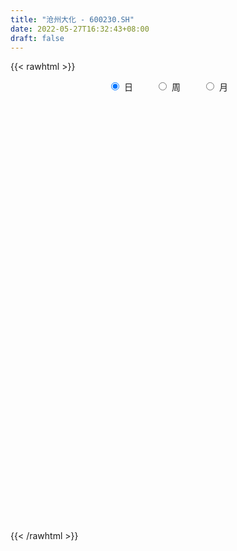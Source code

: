```yaml
---
title: "沧州大化 - 600230.SH"
date: 2022-05-27T16:32:43+08:00
draft: false
---
```

{{< rawhtml >}}
    <div style="text-align: center">
        <label style="padding: 1rem;"><input style="margin-right: .5rem" type="radio" name="period" value="D" checked onclick="period_change(this)">日</label>
        <label style="padding: 1rem;"><input style="margin-right: .5rem" type="radio" name="period" value="W" onclick="period_change(this)">周</label>
        <label style="padding: 1rem;"><input style="margin-right: .5rem" type="radio" name="period" value="M" onclick="period_change(this)">月</label>
    </div>
    <div id="chart" style="height: 700px;"></div> 
    <script type="text/javascript">
        const D_v = [79895.5,78305.85,147376.19,62501.42,64690.59,71805.89,97080.69,80097.78,97873.21,76375.24,207832.9,331024.76,246958.92,159929.96,199710.81,145259.9,165601.5,114144.51,173815.9,114135.6,88871.89,77315.71,98064.66,93938.64,94805.83,98601.38,76928.42,192749.18,143922.69,127327.6,153480.62,167451.5,86341.05,172382.85,221389.89,252420.91,174629.34,210458.88,207680.52,38555.67,97477.03,815767.76,237277.7,686477.4300000001,832173.1800000001,721225.52,675078.1,455552.33,476421.87,370073.01,337088.19,336713.83,278432.24,338956.69,500287.09,292417.64,415068.59,212236.35,210854.19,174848.01,157965.82,166722.61,152141.91,333896.67,256113.8,200886.23,163856.75,353586.91,281622.72,245033.2,355209.02,294820.34,201204.31,299240.05,412232.29,472366.21,310449.76,408052.73,278207.17,229001.23,335216.99,261770.02,302779.81,393054.75,297316.67,330301.88,282434.4,229942.07,208705.18,378960.86,307032.42,219128.71,162744.74,229919.41,118878.7,103949.2,91349.81,86284.57,74280.91,86117.04,61420.43,77670.62,81396.24,66202.8,111589.42,87686.56,78833.51,108372.77,116888.13,162637.41,85675.86,68451.73,81690.24,43870.0,41210.02,75181.38,49283.6,41003.76,45228.02,59534.71,42515.79,52363.1,43343.36,35307.96,68901.81,59002.04,102471.14,91469.95,58645.06,43960.3,48329.41,67537.78,73929.0,97506.85,60400.13,60515.32,68408.49,86685.07,82840.03,64572.39,103605.69,101902.14,69168.34,80069.81,65426.88,48860.15,64603.7,29695.22,39602.91,34576.86,51729.92,25459.85,25469.49,30543.13,32162.72,27268.3,48641.3,44332.55,158574.1,150602.69,151505.8,86028.3,122836.5,70090.56,72677.86,74824.13,70873.57,78752.36,84032.2,54499.11,46066.0,64653.79,189553.27,330104.19,201772.38,239004.48,206750.95,160901.31,192569.94,313568.08,245644.0,239807.36,146906.75,202811.36,157539.31,105026.4,86788.17,186631.9,192434.54,104704.62,121981.95,64857.46,72276.38,155313.76,114659.26,157517.5,137687.57,139730.09,96118.36,65685.6,98155.0,145483.42,143124.35,90805.75,70743.89,84271.05,72345.25,51684.1,52632.11,70016.29,45178.09,70267.2,65025.6,64743.33,171398.19,185947.89,122494.74,183305.27,137676.18,109154.9,78678.25,104805.62,122224.33,59497.35,77247.3,64883.31,99572.16,101259.84,105571.46,186726.01,109097.18,78928.74,80065.17,97625.64,121111.31,60182.92,56697.8,72017.58,64054.37,109823.13,60465.0,59104.53,34817.75,42020.8,44054.71,53617.13,62178.34,36556.0,39713.4,63913.43]
const D_histogram = [0.0,-0.0121125926,-0.0592151812,-0.0880177679,-0.0889808611,-0.0805313213,-0.0485853349,-0.0277013416,-0.010327955,0.0097014391,0.0628449632,0.1293410565,0.1723777886,0.1744746988,0.1982159287,0.175810432,0.1711589324,0.1411448681,0.0837413412,0.0285560197,-0.0313328624,-0.0737409512,-0.083675091,-0.0744582422,-0.0631112677,-0.068736338,-0.066697817,-0.0139003229,0.0087594517,0.0271867313,0.0540585687,0.0234264576,-0.0046813772,0.0264366286,0.06873402,0.1022627664,0.1104358402,0.140965093,0.1350836594,0.2072130532,0.3322809961,0.473005366,0.6431675741,0.7901241006,0.8192192329,0.8214646999,0.6344981592,0.4981126558,0.2494731107,0.0488777251,-0.0735479512,-0.1506038074,-0.2178144463,-0.2193131904,-0.1796847428,-0.144026191,-0.2476903557,-0.3273813715,-0.3430885908,-0.3553772376,-0.3481146057,-0.3409484395,-0.3417376041,-0.2567098515,-0.2666320164,-0.3043066267,-0.2954424332,-0.1965731412,-0.1251591619,-0.0622866603,0.008032708,0.0263464013,0.0269982783,0.0503077258,0.1783793541,0.1684351943,0.1863564219,0.1099743717,-0.0217617265,-0.077852631,0.0027410724,0.0422450229,0.0678674511,0.1700833791,0.1499110741,0.2107354365,0.1495413095,0.0804676133,0.0820066713,0.1192405495,-0.0097239636,-0.2265030632,-0.4124139895,-0.6231748008,-0.6953670534,-0.7161812035,-0.6944110007,-0.6825225223,-0.642710139,-0.555385279,-0.4671194625,-0.3460883613,-0.2464525277,-0.1712699596,-0.0773126385,-0.0510035195,-0.0383636011,0.0174640444,0.0616566474,-0.0085615148,-0.0504249902,-0.0485942804,-0.0659490089,-0.0719325416,-0.056909504,-0.0804319105,-0.071176083,-0.0480802409,-0.0174108834,0.0260100009,0.0489225765,0.0493720256,0.0477312887,0.0575212173,0.0821276553,0.1113528153,0.1589178433,0.2055496524,0.217412877,0.205728232,0.2030404063,0.2107751558,0.2088404667,0.2253594796,0.207392957,0.1893405421,0.1494129014,0.0866778206,0.0784707924,0.0510854287,0.062138209,0.0850750633,0.0866227383,0.0846963539,0.0741186742,0.0489314486,-0.0046255784,-0.0265592623,-0.0223563004,-0.0249151259,-0.05130466,-0.0694324983,-0.0608518712,-0.0511582518,-0.0475403523,-0.0427064854,-0.020035767,-0.0205132118,0.0468970917,0.0811035131,0.1403836238,0.1621741354,0.1908638023,0.1785427376,0.1509667227,0.1410959392,0.1329456588,0.1279125275,0.0641786907,0.0313029862,0.016229731,-0.0520261369,-0.0005858394,0.0944644969,0.1357077413,0.2435008373,0.3185155107,0.3389708242,0.3948602869,0.4493459277,0.4799260033,0.3747629491,0.2906474771,0.178160708,0.1242196445,0.0527207322,-0.0236024631,0.005766326,-0.039294407,-0.1074945754,-0.1774434532,-0.2316535903,-0.260503863,-0.2183842832,-0.2030536642,-0.1806039908,-0.2348677041,-0.2470419549,-0.2603520418,-0.2475558514,-0.2580702713,-0.3624662091,-0.4102783168,-0.4364140485,-0.4197952745,-0.3571478909,-0.3147076281,-0.2692095343,-0.2293099433,-0.1951265207,-0.1677876304,-0.1119661264,-0.0658522228,-0.0517026671,0.0458111442,0.1450492667,0.1951629664,0.2848048841,0.3313327071,0.3023326699,0.2357588587,0.1926212889,0.1040922871,0.0476759484,0.0557174609,0.0117139292,-0.0945392205,-0.2174311925,-0.3769994712,-0.5401208313,-0.5680517305,-0.5576285803,-0.486065237,-0.3264935487,-0.2272326531,-0.1449318396,-0.0727780561,-0.0227261352,0.0319605885,0.1025671197,0.1492224935,0.1640399999,0.1609423925,0.1610895628,0.1648101564,0.1836015364,0.1364069632,0.1131962784,0.1059769755,0.1095558425]
const D_fast = [0.0,-0.0151407407,-0.0770471246,-0.1278541533,-0.1510624618,-0.1627457523,-0.1429460996,-0.1289874418,-0.1141960438,-0.09174129,-0.0228865251,0.0759448323,0.1620760116,0.2077915964,0.2810868085,0.3026339199,0.3407721534,0.346044306,0.3095761145,0.2615297978,0.1938077002,0.1329643736,0.102111461,0.0927137493,0.0882829068,0.0654737521,0.0508378189,0.1001602322,0.1250098697,0.1502338321,0.1906203117,0.165844815,0.1365666359,0.1742937989,0.2337746953,0.2928691332,0.3286511671,0.3944216932,0.4223111744,0.5462438315,0.7543820234,1.0133577348,1.3443118364,1.6887993881,1.9226993286,2.1303109706,2.1019689697,2.0901116302,1.9038403628,1.7154644084,1.5746517444,1.4599449364,1.3382806858,1.2819536441,1.2766609061,1.2763129101,1.1107261565,0.9491897979,0.8477104309,0.7465774746,0.6668114551,0.5887405115,0.5025169458,0.5233672355,0.4467870666,0.3330357996,0.2680393847,0.3177653915,0.3578895803,0.4051904168,0.4775179621,0.5024182558,0.5098197023,0.5457060812,0.7183725481,0.7505371868,0.8150475199,0.7661590627,0.6289825328,0.5534284706,0.6347074421,0.6847726483,0.7273619393,0.8720987121,0.8894041756,1.0029123971,0.9791035975,0.9301468046,0.9521875304,1.019231546,0.887836042,0.6144311765,0.3254167529,-0.0411377585,-0.2871717745,-0.4870312255,-0.6388637729,-0.7976059251,-0.9184710765,-0.9699925362,-0.9985065854,-0.9639975745,-0.9259748729,-0.8936097946,-0.8189806331,-0.805422394,-0.8023733759,-0.7421797193,-0.6825729545,-0.7549314954,-0.8094012184,-0.8197190786,-0.8535610594,-0.8775277274,-0.8767320659,-0.92036245,-0.9289006432,-0.9178248613,-0.8915082247,-0.8415848401,-0.8064416205,-0.7936491649,-0.7833570796,-0.7591868467,-0.714048495,-0.6569851311,-0.5696906423,-0.4716714201,-0.4054549763,-0.3657075633,-0.3176352874,-0.2572067489,-0.2069313213,-0.1340724385,-0.1001907219,-0.0709080012,-0.0734824167,-0.1145480422,-0.1031373723,-0.1177513788,-0.0911640463,-0.0469584262,-0.0237550666,-0.0045073625,0.0034446264,-0.0095097371,-0.0642231587,-0.0927966582,-0.0941827714,-0.1029703783,-0.1421860775,-0.1776720403,-0.1843043811,-0.1874003246,-0.1956675132,-0.2015102676,-0.183848491,-0.1894542387,-0.1103196623,-0.0558373626,0.038538654,0.1008726995,0.1772783169,0.2095929366,0.2197586024,0.2451618037,0.270247938,0.2971929386,0.2495037745,0.2244538165,0.2134379941,0.1321755919,0.1834694296,0.3021358901,0.3773060699,0.5459743752,0.7006179263,0.8058159458,0.9604204803,1.1272426029,1.2778041793,1.2663318625,1.2548782597,1.1869316677,1.1640455153,1.1057267861,1.023502975,1.0543133455,0.9994290108,0.9043551986,0.7900454574,0.6779219228,0.5839456843,0.5714691933,0.5360363962,0.513335072,0.4003544326,0.3264196931,0.2480215958,0.1989288233,0.1238968355,-0.0711156545,-0.2214973414,-0.3567365852,-0.4450666299,-0.471706219,-0.5079428632,-0.529747153,-0.5471750478,-0.5617732554,-0.5763812727,-0.5485513003,-0.5189004524,-0.5176765635,-0.4087099661,-0.2732095269,-0.1743050856,-0.0134619469,0.1158990529,0.1624821832,0.1548480866,0.159865839,0.097359909,0.0528625574,0.0748334352,0.0337583857,-0.0961295691,-0.2733793392,-0.5271974857,-0.8253490536,-0.9952928854,-1.1242768803,-1.1742298463,-1.0962815451,-1.0538288128,-1.0077609592,-0.9538016898,-0.9094313027,-0.8467544319,-0.7505061208,-0.6665451235,-0.6107176171,-0.5735796265,-0.5331600654,-0.4882369327,-0.4235451686,-0.4366380011,-0.4315496162,-0.4122746752,-0.3813068476]
const D_slow = [0.0,-0.0030281481,-0.0178319434,-0.0398363854,-0.0620816007,-0.082214431,-0.0943607647,-0.1012861001,-0.1038680889,-0.1014427291,-0.0857314883,-0.0533962242,-0.010301777,0.0333168977,0.0828708798,0.1268234878,0.1696132209,0.204899438,0.2258347733,0.2329737782,0.2251405626,0.2067053248,0.185786552,0.1671719915,0.1513941746,0.1342100901,0.1175356358,0.1140605551,0.116250418,0.1230471008,0.136561743,0.1424183574,0.1412480131,0.1478571703,0.1650406753,0.1906063669,0.2182153269,0.2534566002,0.287227515,0.3390307783,0.4221010273,0.5403523688,0.7011442623,0.8986752875,1.1034800957,1.3088462707,1.4674708105,1.5919989744,1.6543672521,1.6665866834,1.6481996956,1.6105487437,1.5560951322,1.5012668346,1.4563456489,1.4203391011,1.3584165122,1.2765711693,1.1907990216,1.1019547122,1.0149260608,0.9296889509,0.8442545499,0.780077087,0.7134190829,0.6373424263,0.563481818,0.5143385327,0.4830487422,0.4674770771,0.4694852541,0.4760718544,0.482821424,0.4953983555,0.539993194,0.5821019926,0.628691098,0.656184691,0.6507442593,0.6312811016,0.6319663697,0.6425276254,0.6594944882,0.702015333,0.7394931015,0.7921769606,0.829562288,0.8496791913,0.8701808591,0.8999909965,0.8975600056,0.8409342398,0.7378307424,0.5820370422,0.4081952789,0.229149978,0.0555472278,-0.1150834028,-0.2757609375,-0.4146072573,-0.5313871229,-0.6179092132,-0.6795223451,-0.722339835,-0.7416679947,-0.7544188745,-0.7640097748,-0.7596437637,-0.7442296019,-0.7463699806,-0.7589762281,-0.7711247982,-0.7876120505,-0.8055951859,-0.8198225619,-0.8399305395,-0.8577245602,-0.8697446204,-0.8740973413,-0.8675948411,-0.8553641969,-0.8430211905,-0.8310883684,-0.816708064,-0.7961761502,-0.7683379464,-0.7286084856,-0.6772210725,-0.6228678532,-0.5714357952,-0.5206756937,-0.4679819047,-0.4157717881,-0.3594319181,-0.3075836789,-0.2602485434,-0.222895318,-0.2012258629,-0.1816081648,-0.1688368076,-0.1533022553,-0.1320334895,-0.1103778049,-0.0892037164,-0.0706740479,-0.0584411857,-0.0595975803,-0.0662373959,-0.071826471,-0.0780552525,-0.0908814175,-0.108239542,-0.1234525098,-0.1362420728,-0.1481271609,-0.1588037822,-0.163812724,-0.1689410269,-0.157216754,-0.1369408757,-0.1018449698,-0.0613014359,-0.0135854854,0.031050199,0.0687918797,0.1040658645,0.1373022792,0.1692804111,0.1853250838,0.1931508303,0.1972082631,0.1842017288,0.184055269,0.2076713932,0.2415983285,0.3024735379,0.3821024156,0.4668451216,0.5655601933,0.6778966753,0.7978781761,0.8915689134,0.9642307826,1.0087709596,1.0398258708,1.0530060538,1.0471054381,1.0485470196,1.0387234178,1.011849774,0.9674889107,0.9095755131,0.8444495473,0.7898534765,0.7390900605,0.6939390628,0.6352221367,0.573461648,0.5083736376,0.4464846747,0.3819671069,0.2913505546,0.1887809754,0.0796774633,-0.0252713554,-0.1145583281,-0.1932352351,-0.2605376187,-0.3178651045,-0.3666467347,-0.4085936423,-0.4365851739,-0.4530482296,-0.4659738964,-0.4545211103,-0.4182587936,-0.369468052,-0.298266831,-0.2154336542,-0.1398504868,-0.0809107721,-0.0327554499,-0.0067323781,0.005186609,0.0191159742,0.0220444565,-0.0015903486,-0.0559481467,-0.1501980145,-0.2852282223,-0.4272411549,-0.5666483,-0.6881646093,-0.7697879964,-0.8265961597,-0.8628291196,-0.8810236337,-0.8867051675,-0.8787150203,-0.8530732404,-0.8157676171,-0.7747576171,-0.7345220189,-0.6942496282,-0.6530470891,-0.607146705,-0.5730449642,-0.5447458946,-0.5182516507,-0.4908626901]
const D_data = [['2021-05-18', 11.1298, 11.3496, 11.0499, 11.3696],['2021-05-19', 11.2796, 11.1598, 11.0698, 11.2796],['2021-05-20', 10.9899, 10.5303, 10.3405, 10.9899],['2021-05-21', 10.5203, 10.4904, 10.4204, 10.6203],['2021-05-24', 10.4904, 10.6802, 10.4904, 10.7002],['2021-05-25', 10.6902, 10.7401, 10.5203, 10.85],['2021-05-26', 10.7401, 11.0798, 10.7002, 11.1498],['2021-05-27', 11.1598, 11.0399, 10.9799, 11.2197],['2021-05-28', 11.0698, 11.0698, 10.9599, 11.3696],['2021-05-31', 11.0499, 11.1897, 10.9899, 11.2397],['2021-06-01', 11.1797, 11.8192, 11.0998, 11.8391],['2021-06-02', 11.7592, 12.3786, 11.6093, 12.9681],['2021-06-03', 12.3786, 12.4985, 12.2288, 12.7583],['2021-06-04', 12.3686, 12.2488, 12.1389, 12.4985],['2021-06-07', 12.2288, 12.7483, 12.2188, 12.8282],['2021-06-08', 12.6284, 12.3387, 12.2488, 12.7183],['2021-06-09', 12.3287, 12.6484, 12.3187, 12.8982],['2021-06-10', 12.6284, 12.3886, 12.3387, 12.6884],['2021-06-11', 12.4386, 11.9291, 11.8791, 12.6684],['2021-06-15', 12.0489, 11.7292, 11.5694, 12.2388],['2021-06-16', 11.6393, 11.3895, 11.3496, 11.7792],['2021-06-17', 11.3995, 11.3196, 11.2397, 11.5294],['2021-06-18', 11.3096, 11.5494, 11.0798, 11.5994],['2021-06-21', 11.5594, 11.7492, 11.4795, 11.7592],['2021-06-22', 11.7592, 11.7992, 11.6693, 11.989],['2021-06-23', 11.7992, 11.5694, 11.3995, 11.8791],['2021-06-24', 11.4895, 11.6193, 11.2996, 11.8291],['2021-06-25', 11.5894, 12.3886, 11.4695, 12.3986],['2021-06-28', 12.4, 12.23, 12.08, 12.51],['2021-06-29', 12.39, 12.32, 12.13, 12.43],['2021-06-30', 12.33, 12.6, 12.25, 12.68],['2021-07-01', 12.59, 11.92, 11.73, 12.59],['2021-07-02', 11.8, 11.82, 11.7, 12.08],['2021-07-05', 11.91, 12.6, 11.82, 12.6],['2021-07-06', 12.61, 13.0, 12.43, 13.07],['2021-07-07', 12.88, 13.19, 12.73, 13.54],['2021-07-08', 13.2, 13.1, 12.84, 13.2],['2021-07-09', 13.0, 13.62, 12.94, 13.62],['2021-07-12', 13.64, 13.38, 13.24, 13.81],['2021-07-13', 14.72, 14.72, 14.72, 14.72],['2021-07-14', 16.19, 16.19, 16.19, 16.19],['2021-07-15', 17.0, 17.5, 16.27, 17.57],['2021-07-16', 17.99, 19.25, 17.58, 19.25],['2021-07-19', 21.18, 20.51, 19.5, 21.18],['2021-07-20', 20.51, 20.3, 18.55, 20.88],['2021-07-21', 19.81, 20.88, 19.48, 21.6],['2021-07-22', 20.68, 18.79, 18.79, 20.85],['2021-07-23', 18.4, 19.22, 18.22, 19.48],['2021-07-26', 18.91, 17.3, 17.3, 18.97],['2021-07-27', 17.03, 17.04, 16.95, 17.69],['2021-07-28', 16.9, 17.37, 16.23, 17.54],['2021-07-29', 17.58, 17.54, 17.2, 17.77],['2021-07-30', 17.23, 17.35, 16.72, 17.6],['2021-08-02', 17.11, 18.03, 16.77, 18.15],['2021-08-03', 17.7, 18.7, 17.52, 19.83],['2021-08-04', 18.22, 18.93, 17.8, 19.1],['2021-08-05', 18.01, 17.04, 17.04, 18.46],['2021-08-06', 16.7, 16.8, 16.4, 17.16],['2021-08-09', 16.79, 17.25, 16.79, 17.89],['2021-08-10', 17.04, 17.1, 16.85, 17.48],['2021-08-11', 17.3, 17.2, 16.87, 17.37],['2021-08-12', 17.15, 17.1, 16.96, 17.53],['2021-08-13', 16.81, 16.87, 16.7, 17.16],['2021-08-16', 17.02, 18.05, 17.02, 18.2],['2021-08-17', 17.7, 16.96, 16.82, 18.27],['2021-08-18', 16.66, 16.35, 15.77, 16.94],['2021-08-19', 16.26, 16.7, 15.9, 16.95],['2021-08-20', 16.73, 18.0, 16.25, 18.3],['2021-08-23', 18.4, 18.06, 17.75, 18.6],['2021-08-24', 18.42, 18.31, 18.06, 18.78],['2021-08-25', 17.8, 18.81, 17.31, 18.82],['2021-08-26', 18.74, 18.48, 18.41, 19.25],['2021-08-27', 18.05, 18.4, 18.03, 18.83],['2021-08-30', 18.39, 18.85, 18.39, 19.36],['2021-08-31', 18.85, 20.74, 18.31, 20.74],['2021-09-01', 21.16, 19.55, 19.2, 22.0],['2021-09-02', 19.4, 20.15, 18.82, 20.55],['2021-09-03', 20.29, 19.02, 18.18, 21.44],['2021-09-06', 19.07, 17.89, 17.5, 19.21],['2021-09-07', 18.0, 18.38, 17.73, 18.69],['2021-09-08', 18.37, 20.22, 18.16, 20.22],['2021-09-09', 20.39, 20.14, 19.55, 20.55],['2021-09-10', 20.26, 20.28, 19.44, 21.16],['2021-09-13', 20.54, 21.78, 20.38, 21.97],['2021-09-14', 21.3, 20.7, 20.39, 21.38],['2021-09-15', 20.45, 22.08, 20.23, 22.46],['2021-09-16', 22.31, 20.81, 20.78, 22.66],['2021-09-17', 20.75, 20.57, 19.7, 21.57],['2021-09-22', 20.39, 21.46, 19.86, 21.47],['2021-09-23', 22.92, 22.22, 21.51, 23.45],['2021-09-24', 22.0, 20.06, 20.0, 22.0],['2021-09-27', 20.0, 18.05, 18.05, 20.0],['2021-09-28', 17.6, 17.2, 17.0, 17.96],['2021-09-29', 16.67, 15.49, 15.48, 16.99],['2021-09-30', 15.45, 16.0, 15.45, 16.19],['2021-10-08', 16.31, 15.87, 15.63, 16.49],['2021-10-11', 15.56, 15.86, 15.15, 15.98],['2021-10-12', 15.75, 15.27, 14.95, 15.94],['2021-10-13', 15.33, 15.2, 14.08, 15.35],['2021-10-14', 15.39, 15.61, 15.2, 15.75],['2021-10-15', 15.69, 15.62, 15.35, 15.86],['2021-10-18', 15.62, 16.19, 15.33, 16.2],['2021-10-19', 16.2, 16.19, 15.97, 16.5],['2021-10-20', 16.0, 16.09, 15.85, 16.4],['2021-10-21', 16.27, 16.58, 16.09, 16.74],['2021-10-22', 16.67, 15.9, 15.9, 16.67],['2021-10-25', 15.65, 15.69, 15.5, 16.09],['2021-10-26', 15.61, 16.3, 15.61, 16.44],['2021-10-27', 16.09, 16.35, 15.7, 16.43],['2021-10-28', 16.06, 14.76, 14.72, 16.06],['2021-10-29', 14.62, 14.68, 14.11, 14.93],['2021-11-01', 14.58, 14.97, 14.51, 15.23],['2021-11-02', 14.97, 14.53, 14.35, 15.17],['2021-11-03', 14.5, 14.44, 14.3, 14.65],['2021-11-04', 14.6, 14.56, 14.43, 14.62],['2021-11-05', 14.55, 13.88, 13.86, 14.55],['2021-11-08', 13.88, 14.07, 13.71, 14.18],['2021-11-09', 14.15, 14.16, 14.01, 14.32],['2021-11-10', 14.16, 14.25, 13.87, 14.32],['2021-11-11', 14.23, 14.49, 14.11, 14.56],['2021-11-12', 14.61, 14.32, 14.3, 14.65],['2021-11-15', 14.28, 14.02, 13.84, 14.32],['2021-11-16', 13.97, 13.91, 13.85, 14.16],['2021-11-17', 13.91, 14.0, 13.82, 14.04],['2021-11-18', 14.0, 14.22, 13.89, 14.5],['2021-11-19', 14.05, 14.39, 14.05, 14.46],['2021-11-22', 14.39, 14.83, 14.29, 14.91],['2021-11-23', 14.77, 15.12, 14.72, 15.29],['2021-11-24', 15.11, 14.92, 14.78, 15.2],['2021-11-25', 14.96, 14.71, 14.63, 14.98],['2021-11-26', 14.76, 14.87, 14.59, 15.05],['2021-11-29', 14.62, 15.11, 14.48, 15.15],['2021-11-30', 15.17, 15.11, 14.96, 15.4],['2021-12-01', 15.06, 15.5, 14.97, 15.56],['2021-12-02', 15.51, 15.19, 15.14, 15.55],['2021-12-03', 15.19, 15.21, 14.76, 15.35],['2021-12-06', 15.23, 14.88, 14.85, 15.38],['2021-12-07', 14.94, 14.38, 14.31, 15.18],['2021-12-08', 14.4, 14.91, 14.4, 15.07],['2021-12-09', 14.91, 14.6, 14.55, 14.94],['2021-12-10', 14.6, 15.06, 14.5, 15.25],['2021-12-13', 15.26, 15.34, 15.11, 15.54],['2021-12-14', 15.46, 15.19, 15.1, 15.49],['2021-12-15', 15.19, 15.2, 15.15, 15.79],['2021-12-16', 15.17, 15.11, 15.0, 15.28],['2021-12-17', 15.09, 14.87, 14.85, 15.25],['2021-12-20', 14.85, 14.31, 14.25, 14.87],['2021-12-21', 14.27, 14.48, 14.25, 14.5],['2021-12-22', 14.53, 14.73, 14.43, 14.76],['2021-12-23', 14.64, 14.62, 14.6, 14.81],['2021-12-24', 14.71, 14.2, 14.15, 14.73],['2021-12-27', 14.3, 14.12, 14.02, 14.31],['2021-12-28', 14.13, 14.36, 14.13, 14.39],['2021-12-29', 14.34, 14.36, 14.26, 14.52],['2021-12-30', 14.36, 14.26, 14.23, 14.43],['2021-12-31', 14.31, 14.24, 14.2, 14.33],['2022-01-04', 14.33, 14.49, 14.15, 14.55],['2022-01-05', 14.6, 14.22, 14.15, 14.65],['2022-01-06', 14.23, 15.24, 14.15, 15.46],['2022-01-07', 15.31, 15.13, 15.09, 15.92],['2022-01-10', 15.17, 15.77, 14.91, 15.88],['2022-01-11', 15.78, 15.63, 15.53, 15.9],['2022-01-12', 15.71, 15.99, 15.64, 16.31],['2022-01-13', 15.99, 15.67, 15.67, 16.19],['2022-01-14', 15.48, 15.51, 15.44, 15.79],['2022-01-17', 15.51, 15.76, 15.32, 15.84],['2022-01-18', 15.75, 15.86, 15.53, 16.13],['2022-01-19', 15.88, 15.99, 15.66, 16.26],['2022-01-20', 15.98, 15.17, 15.1, 16.15],['2022-01-21', 15.42, 15.36, 15.15, 15.94],['2022-01-24', 15.3, 15.5, 15.12, 15.7],['2022-01-25', 15.46, 14.62, 14.62, 15.57],['2022-01-26', 14.99, 16.08, 14.95, 16.08],['2022-01-27', 16.48, 17.09, 16.01, 17.58],['2022-01-28', 17.09, 16.91, 16.46, 17.44],['2022-02-07', 16.9, 18.34, 16.9, 18.6],['2022-02-08', 18.1, 18.7, 17.72, 19.03],['2022-02-09', 18.68, 18.6, 18.07, 18.7],['2022-02-10', 18.65, 19.62, 18.6, 20.0],['2022-02-11', 19.4, 20.33, 19.23, 21.57],['2022-02-14', 20.6, 20.74, 20.23, 21.5],['2022-02-15', 20.58, 19.3, 19.17, 20.74],['2022-02-16', 19.34, 19.45, 19.19, 20.3],['2022-02-17', 19.49, 18.89, 18.35, 19.6],['2022-02-18', 18.78, 19.44, 18.6, 20.1],['2022-02-21', 19.56, 19.1, 18.83, 19.56],['2022-02-22', 19.08, 18.8, 18.58, 19.08],['2022-02-23', 18.82, 20.14, 18.82, 20.4],['2022-02-24', 19.9, 19.3, 18.7, 20.14],['2022-02-25', 19.44, 18.79, 18.7, 19.53],['2022-02-28', 18.79, 18.42, 17.71, 18.9],['2022-03-01', 18.41, 18.25, 18.06, 18.41],['2022-03-02', 18.09, 18.27, 18.0, 18.57],['2022-03-03', 18.37, 19.12, 18.24, 19.46],['2022-03-04', 19.12, 18.88, 18.58, 19.64],['2022-03-07', 18.86, 19.02, 18.85, 19.98],['2022-03-08', 18.72, 17.9, 17.72, 19.3],['2022-03-09', 17.82, 18.14, 16.88, 18.39],['2022-03-10', 18.4, 17.93, 17.7, 18.6],['2022-03-11', 17.7, 18.12, 17.18, 18.24],['2022-03-14', 18.23, 17.69, 17.65, 18.91],['2022-03-15', 17.41, 16.0, 16.0, 17.69],['2022-03-16', 16.11, 16.02, 14.97, 16.31],['2022-03-17', 16.01, 15.77, 15.72, 16.35],['2022-03-18', 15.78, 15.94, 15.72, 16.23],['2022-03-21', 15.97, 16.41, 15.83, 16.75],['2022-03-22', 16.42, 16.15, 15.95, 16.45],['2022-03-23', 16.26, 16.16, 16.02, 16.45],['2022-03-24', 16.19, 16.08, 15.76, 16.29],['2022-03-25', 16.2, 15.99, 15.9, 16.55],['2022-03-28', 15.98, 15.87, 15.41, 16.14],['2022-03-29', 16.08, 16.28, 15.83, 16.44],['2022-03-30', 16.28, 16.3, 16.02, 16.33],['2022-03-31', 16.29, 15.95, 15.86, 16.54],['2022-04-01', 15.96, 17.23, 15.89, 17.5],['2022-04-06', 17.58, 17.8, 17.23, 18.37],['2022-04-07', 17.43, 17.67, 17.38, 18.34],['2022-04-08', 17.66, 18.69, 17.4, 18.9],['2022-04-11', 18.7, 18.73, 18.24, 19.0],['2022-04-12', 18.42, 18.06, 17.63, 18.6],['2022-04-13', 18.11, 17.53, 17.53, 18.32],['2022-04-14', 17.52, 17.69, 17.29, 18.42],['2022-04-15', 17.6, 16.88, 16.82, 18.3],['2022-04-18', 16.8, 16.95, 16.35, 17.2],['2022-04-19', 16.91, 17.67, 16.81, 17.78],['2022-04-20', 17.59, 16.95, 16.52, 17.77],['2022-04-21', 16.79, 15.73, 15.49, 16.83],['2022-04-22', 15.5, 14.77, 14.64, 15.68],['2022-04-25', 14.44, 13.29, 13.29, 14.44],['2022-04-26', 13.08, 11.97, 11.96, 13.48],['2022-04-27', 11.5, 12.65, 11.47, 12.68],['2022-04-28', 12.53, 12.56, 12.35, 12.89],['2022-04-29', 12.71, 13.04, 12.48, 13.2],['2022-05-05', 13.11, 14.34, 13.11, 14.34],['2022-05-06', 13.71, 13.95, 13.61, 14.62],['2022-05-09', 13.98, 13.96, 13.78, 14.1],['2022-05-10', 13.75, 14.04, 13.54, 14.13],['2022-05-11', 14.06, 13.93, 13.9, 14.37],['2022-05-12', 13.93, 14.15, 13.91, 14.57],['2022-05-13', 14.14, 14.62, 14.14, 15.04],['2022-05-16', 14.75, 14.62, 14.43, 14.99],['2022-05-17', 14.58, 14.4, 14.15, 14.58],['2022-05-18', 14.42, 14.23, 14.15, 14.45],['2022-05-19', 13.79, 14.29, 13.61, 14.32],['2022-05-20', 14.4, 14.38, 14.17, 14.51],['2022-05-23', 14.38, 14.68, 14.33, 14.84],['2022-05-24', 14.68, 13.82, 13.82, 14.73],['2022-05-25', 13.82, 13.95, 13.76, 14.18],['2022-05-26', 13.98, 14.08, 13.66, 14.18],['2022-05-27', 14.12, 14.22, 14.01, 14.64]]
const W_v = [860934.02,766326.51,1358070.7,1834164.3299999998,2077746.78,2095610.4299999999,1518810.53,1823493.8200000001,1182925.04,1221750.1400000001,1375712.5600000001,1201411.5700000001,726291.1800000001,566923.35,561975.83,613749.49,645872.27,670878.37,513186.66,846047.8400000001,454062.18,549760.8600000001,638116.8100000001,403080.29,504408.82,613739.64,509690.29,536588.88,680958.3300000001,409640.41,178916.46,142230.67,380113.01,459410.4,412126.78,381796.66,294042.38,147683.94,255910.97,221342.02,270745.01,114845.8,260269.94,337199.51,366756.55,272309.81,616796.6399999999,328420.39,366191.86,334750.77,397052.96,531863.3,587749.37,697147.9299999999,505355.79,469051.46,321015.69,263653.73,306875.5699999999,199206.36,152374.24,229185.47,191190.04,272117.3100000001,376971.44,397143.95,432709.98,367238.71,518503.89,465568.51,297133.2,516481.65,271257.48,187711.67,212201.03,134160.36,267488.67,356340.34,427114.21,269062.74,517727.43,566263.9500000001,916707.17,901482.2699999999,798459.41,818443.7300000001,856562.88,1415144.6499999999,1532354.6799999999,671142.04,924664.96,370069.88,633321.6000000001,449054.11,401220.47,475517.8700000001,357416.94,321264.89,380129.64,276389.63,497519.23,933658.04,515175.55,331136.59,234645.65,263059.76,279980.92,270410.9,273882.88,393572.33,344480.91,393104.22,235367.19,62677.33,132361.77,185990.74,171320.47,295778.91,256721.09,233380.61,207058.35,443252.42,184674.81,231319.86,539415.38,484582.85,338155.33,680379.2200000001,304719.58,234201.62,346699.39,286162.21,372020.74,569605.36,522404.4400000001,676964.9199999999,347819.0399999999,259148.17,164392.36,199633.64,176783.95,216432.81,139441.62,227295.89,744600.73,448528.6,181251.17,268976.23,742953.25,322005.06,164962.32,333612.42,764227.4800000001,944709.54,547249.7999999999,1440304.4399999999,1338312.6599999999,799988.63,1257008.1600000001,647127.3,832192.0,1193690.46,862482.26,480455.92,165428.85,46308.72,304333.4,230937.65,235003.49,222462.95,295475.22,593934.48,414221.02,214246.21,191004.87,173633.14,177233.2,323997.92,251090.75,181262.93,162560.97,413075.88,920575.1300000001,756841.6699999999,671114.22,1529452.27,1501354.1199999996,764843.5600000001,649418.72,565692.5700000001,829722.14,610969.5399999999,544198.3,596379.0700000001,400894.09,308389.51,832854.8200000001,464430.96,411548.16,1022121.78,798532.62,378387.86,557023.45,678523.4600000001,1031281.87,1396758.6799999999,3370506.5600000001,1798729.1400000001,1758966.3600000001,862532.54,1308340.3599999999,1377889.5900000001,1902341.04,1406975.22,1533049.77,894698.46,730671.5599999999,103949.2,399452.76,424545.64,552407.6800000001,310403.37,237565.88,258918.27,344875.86,359889.08,406111.67,365427.32,220208.61,140903.49,402150.64,503139.02,362981.37,832149.63,1112794.76,992708.78,675585.63,529088.8100000001,596739.12,548312.41,330948.8,416612.41,491747.9,552539.2799999999,402459.96,560388.5600000001,218736.95,362775.8,240462.79,255978.3]
const W_histogram = [0.0,-0.0061966952,0.1816347111,0.704097618,1.312506777,1.5739696156,1.3844971767,1.5965184532,1.4650962285,1.5007373706,1.7266142784,1.5442738697,1.2645062098,0.9602691616,0.5370561616,0.2356611812,0.0529086594,-0.39644426,-0.7283871464,-0.8914866535,-0.9944318481,-0.9563285932,-1.2376421419,-1.2763049038,-1.1216181163,-0.9186301365,-0.7639103402,-0.4579855194,-0.4935738691,-0.727825731,-0.7231215754,-0.6146466374,-0.6097717261,-0.4626936435,-0.428071926,-0.5480569958,-0.5518509612,-0.5509167992,-0.5338466461,-0.6374734031,-0.7611342604,-0.7469299178,-0.6232118203,-0.4075571343,-0.2811029926,-0.3259297442,-0.2316761554,-0.2921345046,-0.4130598769,-0.5262817458,-0.582306468,-0.3915307561,-0.1883547964,0.0148799117,0.0340710361,0.1221564,0.0839288205,0.0952448218,0.0827754598,0.0244518413,-0.0206627268,-0.0104774962,0.0018156814,-0.2195441854,-0.4521190178,-0.5264679251,-0.4387468104,-0.4258090181,-0.3005074056,-0.2539006743,-0.1623607157,-0.0382920295,0.0193317845,0.0178025059,-0.0314526521,-0.0325735548,-0.0077888746,0.0878620769,0.1517254287,0.1649572764,0.2521835322,0.3592809558,0.5503023667,0.5715681119,0.6567839693,0.7340242873,0.6755312153,0.9104223647,0.9265715018,0.9383544736,0.6675928111,0.3385832876,0.0448258986,-0.1920682858,-0.4310155397,-0.5295889854,-0.6241766182,-0.6557867222,-0.5900419783,-0.5385712035,-0.363864413,-0.223980386,-0.1579343355,-0.128539153,-0.1170013808,-0.1679081788,-0.1861710847,-0.1736764104,-0.1682576713,-0.0984429334,-0.0037949108,0.0244564022,0.0114693523,-0.0076161979,-0.0021476825,-0.0076595892,-0.014654761,-0.0578216803,-0.0856235164,-0.119966518,-0.097782944,-0.0792917482,-0.0422692928,0.0000692863,0.0868014322,0.1698809058,0.2427440976,0.3061074032,0.3079451657,0.2570582828,0.184753423,0.1342129271,0.14611669,0.0988292687,0.1656141113,0.1549229586,0.0971486717,0.0610318162,0.0396182073,0.0411714078,0.0353103123,0.0460312417,0.0238419585,0.0718616853,0.1351173376,0.1215654279,0.1188516924,0.1221706912,0.1459981669,0.1728273544,0.1742807518,0.1962678216,0.2416121326,0.2732181187,0.255106965,0.4041325318,0.4665303551,0.4805527717,0.4974089085,0.4190248698,0.4632618221,0.4630325881,0.3605566045,0.1819774524,0.0456104296,-0.0349308002,-0.0895751135,-0.1427688367,-0.1995911942,-0.2348517716,-0.2146854896,-0.1444049117,-0.1340541731,-0.1315409698,-0.1675635726,-0.1789207924,-0.1967702809,-0.1835133655,-0.196308495,-0.2185707831,-0.2113102569,-0.1267895777,-0.0330532723,0.1967929259,0.4242180757,0.6372368784,0.5965211744,0.5263411984,0.368760934,0.1988878054,0.0763036945,0.0253175567,-0.0508656039,-0.1062107087,-0.1683067799,-0.141727294,-0.1212137288,-0.155034355,-0.1340752521,-0.0413093312,-0.0039486112,-0.0070933687,0.0423421964,0.0322035815,0.1363416276,0.5507578848,0.7754628628,0.7502891418,0.652345197,0.5520047939,0.52181094,0.4893901886,0.4701976772,0.5000741027,0.4960969117,0.4189245844,0.0724129442,-0.1741122715,-0.3523059568,-0.4437032169,-0.5706221702,-0.6850481491,-0.7049501084,-0.6865687615,-0.6174256894,-0.5276179803,-0.4596340527,-0.410397786,-0.4051903354,-0.381618225,-0.2926563911,-0.1992530571,-0.1413314579,0.000126683,0.3058671828,0.4227979962,0.4296094466,0.4132890506,0.32813862,0.1129416065,-0.0304291292,-0.0452524405,0.0354153714,-0.0370580501,-0.2207790896,-0.4398431081,-0.5000945993,-0.4718234149,-0.4465486477,-0.4183537341]
const W_fast = [0.0,-0.0077458689,0.2254942151,0.9239815264,1.8605173797,2.5154726223,2.6721244776,3.2832753673,3.5181271998,3.9289526845,4.5864831619,4.7902112207,4.8265701132,4.7624003554,4.4734513958,4.2309717106,4.0614463538,3.5129823693,2.9989426964,2.6129715259,2.2614183692,2.0604394758,1.4697153916,1.1119764038,0.9862586622,0.9595891079,0.9233313191,1.1147597601,0.9557779432,0.5395696485,0.3634934102,0.3183066889,0.1707386687,0.2021433403,0.1297470764,-0.1272522424,-0.2690089481,-0.4058039859,-0.5221954943,-0.7851906021,-1.0991350245,-1.2716631613,-1.3037480189,-1.1899826164,-1.1338042229,-1.2601134106,-1.2237788607,-1.357270836,-1.5814611774,-1.8262534829,-2.027854822,-1.9349617992,-1.7788745386,-1.5719198525,-1.5442109691,-1.4255865052,-1.4428318796,-1.4077046729,-1.3994801699,-1.451690828,-1.5019710778,-1.4944052213,-1.4816581233,-1.7579040365,-2.1035086234,-2.309474512,-2.3314400998,-2.424954562,-2.374779801,-2.3916482383,-2.3406984586,-2.2262027797,-2.1637460197,-2.1608246718,-2.2179429927,-2.2272072841,-2.2043698226,-2.0867533519,-1.9849586429,-1.9304874762,-1.7802153372,-1.5832976747,-1.2547006721,-1.0905428989,-0.8411310493,-0.5803846594,-0.4699949276,-0.007498187,0.2402938256,0.4866654158,0.3828019561,0.1384382545,-0.1441126599,-0.4290239158,-0.7757250545,-1.0066957467,-1.257327534,-1.4528843185,-1.5346500692,-1.6178220953,-1.5340814081,-1.4501924775,-1.4236300109,-1.4263696166,-1.4440821896,-1.5369660323,-1.6017717094,-1.6326961377,-1.6693418164,-1.6241378118,-1.5304385169,-1.4960731034,-1.5061928152,-1.5271824149,-1.5222508202,-1.5296776241,-1.5403364861,-1.5979588255,-1.6471665407,-1.7115011718,-1.7137633338,-1.7150950751,-1.6886399428,-1.6462840421,-1.5378515382,-1.4123018382,-1.278752622,-1.1388624655,-1.0600384117,-1.0466607238,-1.0727772279,-1.089764492,-1.0413315566,-1.0639116607,-0.9557232903,-0.9276837033,-0.9611708223,-0.9820297238,-0.9935387809,-0.9816927283,-0.9787262458,-0.956497506,-0.9727262996,-0.9067411515,-0.8097061648,-0.7928667175,-0.7658675298,-0.7320058582,-0.6716788408,-0.6016428147,-0.5566192294,-0.4855652041,-0.3798178601,-0.2799073442,-0.2342417567,0.015816943,0.1948473552,0.3290079646,0.4702163285,0.4965885073,0.6566409151,0.7721698282,0.7598329957,0.6267482067,0.5017837914,0.4125098615,0.3354717698,0.2465858374,0.1398656814,0.0458921611,0.0123870707,0.0465664207,0.023403616,-0.0069684231,-0.084881919,-0.140969337,-0.2080113957,-0.2406328217,-0.302505075,-0.3794100588,-0.4249770968,-0.3721538121,-0.2866808247,-0.0076363951,0.3258432737,0.698171296,0.8065858856,0.8679912092,0.8026011783,0.6824500011,0.5789418138,0.5342850652,0.4453855035,0.3634877216,0.2593149555,0.2504626178,0.2406727508,0.1680935359,0.1555338258,0.2379724139,0.274345981,0.2694278814,0.3294489956,0.3273612761,0.4655847291,1.0176904575,1.4362611511,1.5986597157,1.66380207,1.7014628654,1.8017217465,1.8916485423,1.9900054501,2.1449004013,2.2649474383,2.2925062571,1.964097853,1.6740445694,1.4077743948,1.2054513305,0.9358768347,0.6501888185,0.4540493321,0.3007884886,0.2155751384,0.1734783524,0.1265537668,0.0731905871,-0.0228995463,-0.094731992,-0.0789342559,-0.0353441863,-0.0127554515,0.1287343601,0.5109416557,0.7335719681,0.8477857802,0.9347876469,0.9316718712,0.7447102593,0.5937322413,0.5675958199,0.6571174747,0.5753795407,0.3364637287,0.0074389332,-0.1778362078,-0.2675208771,-0.3538832719,-0.4302767918]
const W_slow = [0.0,-0.0015491738,0.043859504,0.2198839085,0.5480106027,0.9415030066,1.2876273008,1.6867569141,2.0530309713,2.4282153139,2.8598688835,3.2459373509,3.5620639034,3.8021311938,3.9363952342,3.9953105295,4.0085376943,3.9094266293,3.7273298427,3.5044581794,3.2558502173,3.016768069,2.7073575335,2.3882813076,2.1078767785,1.8782192444,1.6872416593,1.5727452795,1.4493518122,1.2673953795,1.0866149856,0.9329533263,0.7805103948,0.6648369839,0.5578190024,0.4208047534,0.2828420131,0.1451128133,0.0116511518,-0.147717199,-0.3380007641,-0.5247332435,-0.6805361986,-0.7824254822,-0.8527012303,-0.9341836664,-0.9921027052,-1.0651363314,-1.1684013006,-1.299971737,-1.445548354,-1.5434310431,-1.5905197422,-1.5867997642,-1.5782820052,-1.5477429052,-1.5267607001,-1.5029494946,-1.4822556297,-1.4761426694,-1.481308351,-1.4839277251,-1.4834738047,-1.5383598511,-1.6513896056,-1.7830065869,-1.8926932894,-1.999145544,-2.0742723954,-2.1377475639,-2.1783377429,-2.1879107502,-2.1830778041,-2.1786271777,-2.1864903407,-2.1946337294,-2.196580948,-2.1746154288,-2.1366840716,-2.0954447525,-2.0323988695,-1.9425786305,-1.8050030388,-1.6621110109,-1.4979150185,-1.3144089467,-1.1455261429,-0.9179205517,-0.6862776762,-0.4516890578,-0.2847908551,-0.2001450331,-0.1889385585,-0.2369556299,-0.3447095149,-0.4771067612,-0.6331509158,-0.7970975963,-0.9446080909,-1.0792508918,-1.170216995,-1.2262120915,-1.2656956754,-1.2978304636,-1.3270808088,-1.3690578535,-1.4156006247,-1.4590197273,-1.5010841451,-1.5256948785,-1.5266436062,-1.5205295056,-1.5176621675,-1.519566217,-1.5201031376,-1.5220180349,-1.5256817252,-1.5401371452,-1.5615430243,-1.5915346538,-1.6159803898,-1.6358033269,-1.6463706501,-1.6463533285,-1.6246529704,-1.582182744,-1.5214967196,-1.4449698688,-1.3679835774,-1.3037190066,-1.2575306509,-1.2239774191,-1.1874482466,-1.1627409294,-1.1213374016,-1.0826066619,-1.058319494,-1.04306154,-1.0331569881,-1.0228641362,-1.0140365581,-1.0025287477,-0.9965682581,-0.9786028368,-0.9448235024,-0.9144321454,-0.8847192223,-0.8541765495,-0.8176770077,-0.7744701691,-0.7308999812,-0.6818330258,-0.6214299926,-0.553125463,-0.4893487217,-0.3883155888,-0.271683,-0.1515448071,-0.0271925799,0.0775636375,0.193379093,0.3091372401,0.3992763912,0.4447707543,0.4561733617,0.4474406617,0.4250468833,0.3893546741,0.3394568756,0.2807439327,0.2270725603,0.1909713324,0.1574577891,0.1245725467,0.0826816535,0.0379514554,-0.0112411148,-0.0571194562,-0.1061965799,-0.1608392757,-0.2136668399,-0.2453642344,-0.2536275524,-0.204429321,-0.098374802,0.0609344176,0.2100647112,0.3416500108,0.4338402443,0.4835621956,0.5026381193,0.5089675084,0.4962511075,0.4696984303,0.4276217353,0.3921899118,0.3618864796,0.3231278909,0.2896090779,0.2792817451,0.2782945923,0.2765212501,0.2871067992,0.2951576946,0.3292431015,0.4669325727,0.6607982884,0.8483705738,1.0114568731,1.1494580715,1.2799108065,1.4022583537,1.519807773,1.6448262986,1.7688505266,1.8735816727,1.8916849087,1.8481568409,1.7600803517,1.6491545474,1.5064990049,1.3352369676,1.1589994405,0.9873572501,0.8330008278,0.7010963327,0.5861878195,0.483588373,0.3822907892,0.2868862329,0.2137221352,0.1639088709,0.1285760064,0.1286076771,0.2050744728,0.3107739719,0.4181763335,0.5214985962,0.6035332512,0.6317686528,0.6241613705,0.6128482604,0.6217021032,0.6124375907,0.5572428183,0.4472820413,0.3222583915,0.2043025378,0.0926653758,-0.0119230577]
const W_data = [['2017-06-30', 19.6313, 20.6309, 19.555, 22.0609],['2017-07-07', 20.6587, 20.5338, 19.7424, 21.103],['2017-07-14', 20.6865, 23.5326, 20.5476, 23.9352],['2017-07-21', 23.0328, 30.0301, 21.936, 30.8701],['2017-07-28', 29.8496, 35.0421, 29.086, 36.4373],['2017-08-04', 33.7925, 34.3201, 33.5218, 40.1651],['2017-08-11', 33.9522, 30.2106, 30.2106, 34.6047],['2017-08-18', 30.2522, 36.715, 30.1342, 39.0127],['2017-08-25', 36.7081, 34.1257, 33.3899, 38.3186],['2017-09-01', 33.5982, 37.4717, 33.4593, 38.6101],['2017-09-08', 37.1176, 42.2407, 35.2156, 42.8863],['2017-09-15', 42.206, 38.9919, 38.1867, 44.7189],['2017-09-22', 38.8809, 38.1311, 37.3467, 41.6437],['2017-09-29', 37.4161, 37.6591, 36.7775, 38.9156],['2017-10-13', 38.0478, 35.3475, 34.0147, 38.5129],['2017-10-20', 35.6946, 35.7848, 33.3413, 37.0343],['2017-10-27', 35.7154, 36.6456, 34.5006, 39.3112],['2017-11-03', 36.5207, 32.0154, 31.6475, 36.5345],['2017-11-10', 32.0363, 31.4601, 30.6826, 33.147],['2017-11-17', 31.2449, 32.0987, 30.9603, 35.9306],['2017-11-24', 31.7031, 31.8558, 30.8145, 33.147],['2017-12-01', 31.7169, 33.1122, 30.9464, 34.6117],['2017-12-22', 30.5438, 27.9753, 26.3857, 31.2518],['2017-12-29', 27.7671, 29.5025, 27.42, 29.8149],['2018-01-05', 29.5442, 31.5989, 29.0166, 32.5569],['2018-01-12', 31.5295, 32.6402, 31.5226, 34.9102],['2018-01-19', 32.8137, 32.5847, 31.238, 33.98],['2018-01-26', 32.7652, 35.4724, 32.0571, 36.2291],['2018-02-02', 35.7918, 31.7586, 30.9464, 37.4786],['2018-02-09', 30.9464, 28.2391, 28.135, 33.0428],['2018-02-14', 28.5168, 30.1967, 28.2461, 30.7937],['2018-02-23', 30.5368, 31.4115, 30.5368, 31.9044],['2018-03-02', 31.8072, 30.0509, 29.9051, 32.1057],['2018-03-09', 30.1967, 31.9183, 29.2665, 32.9526],['2018-03-16', 32.0154, 30.7312, 30.4327, 32.9526],['2018-03-23', 31.0505, 28.2391, 28.2322, 31.7447],['2018-03-30', 27.0729, 28.968, 26.5245, 29.4123],['2018-04-04', 29.093, 28.607, 28.1211, 29.5858],['2018-04-13', 28.371, 28.4335, 28.1836, 29.9884],['2018-04-20', 28.378, 26.2052, 26.0316, 28.5446],['2018-04-27', 26.1913, 24.7405, 24.199, 27.899],['2018-05-04', 24.8029, 25.5041, 24.6641, 25.8928],['2018-05-11', 25.4208, 26.6147, 25.4138, 27.3783],['2018-05-18', 26.6078, 28.1697, 26.6078, 28.6695],['2018-05-25', 28.3224, 27.5866, 27.3506, 29.4678],['2018-06-01', 27.5102, 25.2895, 25.004, 28.1558],['2018-06-08', 26.0475, 26.8055, 25.7916, 27.8194],['2018-06-15', 26.6775, 24.6004, 24.1673, 26.6775],['2018-06-22', 23.9212, 22.9072, 21.5684, 23.9212],['2018-06-29', 23.3108, 21.8145, 20.6726, 23.3798],['2018-07-06', 22.0705, 21.4306, 20.7022, 23.2912],['2018-07-13', 21.7653, 24.2854, 21.5684, 24.4921],['2018-07-20', 24.0393, 25.0533, 23.6554, 25.6537],['2018-07-27', 25.1025, 25.8605, 24.8662, 27.4552],['2018-08-03', 25.7719, 23.9507, 23.1829, 26.333],['2018-08-10', 23.8326, 24.945, 23.0943, 25.2009],['2018-08-17', 24.1968, 23.3601, 23.2518, 25.3683],['2018-08-24', 23.4782, 23.7637, 22.73, 24.7776],['2018-08-31', 23.7932, 23.3207, 23.1829, 24.7579],['2018-09-07', 23.3108, 22.3855, 22.0508, 23.3798],['2018-09-14', 22.2477, 22.0606, 21.3814, 22.4938],['2018-09-21', 22.0606, 22.4347, 21.0369, 22.4938],['2018-09-28', 22.3757, 22.3067, 21.8342, 22.8383],['2018-10-12', 21.7259, 18.5069, 17.8277, 21.8933],['2018-10-19', 18.6841, 16.6365, 15.7309, 18.8712],['2018-10-26', 16.9811, 17.1484, 16.7547, 18.3691],['2018-11-02', 17.5225, 18.566, 16.4889, 18.566],['2018-11-09', 18.4479, 17.2764, 17.2567, 18.4479],['2018-11-16', 17.2567, 18.4774, 17.2272, 18.6152],['2018-11-23', 18.694, 17.4339, 17.3059, 19.2649],['2018-11-30', 17.3059, 17.8966, 17.2272, 18.3396],['2018-12-07', 18.31, 18.4971, 18.1624, 18.9991],['2018-12-14', 18.379, 17.8375, 17.7883, 18.6251],['2018-12-21', 17.7194, 16.9516, 16.8433, 17.808],['2018-12-28', 16.9516, 15.8982, 15.5242, 17.2173],['2019-01-04', 15.8982, 16.0262, 15.2485, 16.1443],['2019-01-11', 16.1246, 16.0853, 15.9278, 16.8236],['2019-01-18', 16.0853, 17.0205, 15.8195, 17.1287],['2019-01-25', 16.9516, 16.8433, 16.5676, 17.365],['2019-02-01', 16.863, 16.2428, 15.5537, 16.9712],['2019-02-15', 16.3511, 17.3158, 16.2723, 17.8769],['2019-02-22', 17.5717, 18.0541, 17.4438, 18.4971],['2019-03-01', 18.1132, 20.0131, 18.1132, 20.5545],['2019-03-08', 20.0328, 18.6644, 18.6546, 20.4659],['2019-03-15', 18.8219, 20.0229, 18.8022, 20.7415],['2019-03-22', 20.0623, 20.7218, 19.8654, 21.3814],['2019-03-29', 20.3871, 19.4618, 18.6349, 21.1648],['2019-04-04', 19.5701, 24.1082, 19.2846, 25.1025],['2019-04-12', 25.5947, 22.671, 22.4643, 26.52],['2019-04-19', 23.1632, 23.3601, 22.3461, 23.9113],['2019-04-26', 23.9606, 19.7079, 19.7079, 24.4134],['2019-04-30', 19.4815, 17.7194, 17.0402, 19.4913],['2019-05-10', 16.8334, 16.5972, 15.7604, 17.1091],['2019-05-17', 16.4101, 15.7801, 15.3962, 16.7645],['2019-05-24', 15.7703, 14.1709, 13.772, 15.7703],['2019-05-31', 14.2906, 14.5698, 14.1909, 15.8064],['2019-06-06', 14.7194, 13.5526, 13.3831, 14.7393],['2019-06-14', 13.5825, 13.3831, 13.3232, 14.2307],['2019-06-21', 13.3532, 14.0712, 13.2933, 14.4102],['2019-06-28', 14.2008, 13.6124, 13.4629, 14.2108],['2019-07-05', 13.8717, 15.2479, 13.762, 15.2479],['2019-07-12', 15.2479, 15.2579, 14.5199, 16.1155],['2019-07-19', 15.1382, 14.5598, 14.4601, 15.8263],['2019-07-26', 14.6795, 14.0612, 13.4728, 14.7593],['2019-08-02', 14.1111, 13.6623, 13.3831, 14.5598],['2019-08-09', 13.6025, 12.4656, 12.2562, 13.7221],['2019-08-16', 12.5454, 12.3459, 11.967, 12.8446],['2019-08-23', 12.4157, 12.3659, 12.3459, 12.9243],['2019-08-30', 12.0567, 11.977, 11.8174, 12.675],['2019-09-06', 11.8972, 12.6651, 11.8772, 12.8047],['2019-09-12', 12.9443, 13.1637, 12.7149, 13.1936],['2019-09-20', 13.2036, 12.4556, 12.2562, 13.8019],['2019-09-27', 12.4058, 11.7775, 11.7077, 12.4058],['2019-09-30', 11.8174, 11.3986, 11.3587, 11.8274],['2019-10-11', 11.3986, 11.4484, 11.0894, 11.5681],['2019-10-18', 11.5382, 11.0894, 11.0296, 11.7875],['2019-10-25', 11.2988, 10.8102, 10.7503, 11.4684],['2019-11-01', 10.8002, 9.9725, 9.8129, 11.0695],['2019-11-08', 10.0622, 9.6933, 9.5237, 10.1121],['2019-11-15', 9.5935, 9.1348, 9.0949, 9.6235],['2019-11-22', 9.1946, 9.4938, 9.0351, 9.5935],['2019-11-29', 9.4739, 9.2545, 9.1847, 10.2318],['2019-12-06', 9.3243, 9.3542, 9.055, 9.4739],['2019-12-13', 9.3542, 9.3841, 9.1547, 9.4539],['2019-12-20', 9.3941, 10.0922, 9.3642, 10.4113],['2019-12-27', 10.0523, 10.3814, 9.7531, 10.7204],['2020-01-03', 10.3415, 10.6207, 10.1221, 10.7105],['2020-01-10', 10.521, 10.88, 10.4611, 11.5681],['2020-01-17', 10.8301, 10.3315, 10.2417, 10.9897],['2020-01-23', 10.3714, 9.5736, 9.4539, 10.3814],['2020-02-07', 8.6162, 8.9653, 7.7586, 9.2545],['2020-02-14', 8.9553, 8.8556, 8.6063, 9.1248],['2020-02-21', 8.8655, 9.4739, 8.8556, 9.6633],['2020-02-28', 9.424, 8.5664, 8.5265, 9.7132],['2020-03-06', 8.5963, 9.9924, 8.5963, 10.1719],['2020-03-13', 9.773, 9.1448, 8.9054, 10.2218],['2020-03-20', 9.1547, 8.3171, 7.8683, 9.3343],['2020-03-27', 8.0279, 8.2472, 7.9281, 8.6661],['2020-04-03', 8.1376, 8.1675, 7.988, 8.3769],['2020-04-10', 8.2871, 8.2871, 8.2472, 8.6661],['2020-04-17', 8.2672, 8.0677, 8.0378, 8.337],['2020-04-24', 8.0677, 8.1774, 7.8783, 8.3569],['2020-04-30', 8.1675, 7.619, 7.4594, 8.1675],['2020-05-08', 7.5791, 8.4666, 7.5093, 8.4666],['2020-05-15', 8.4068, 8.9054, 8.2173, 9.1248],['2020-05-22', 8.9054, 8.0478, 8.0478, 9.075],['2020-05-29', 8.0478, 8.1076, 7.8583, 8.2971],['2020-06-05', 8.1276, 8.1575, 8.0777, 8.6063],['2020-06-12', 8.2373, 8.4766, 8.1774, 9.1448],['2020-06-19', 8.4068, 8.6661, 8.3569, 8.8057],['2020-06-24', 8.6362, 8.4567, 8.337, 8.7459],['2020-07-03', 8.3869, 8.8257, 8.327, 8.8855],['2020-07-10', 8.8755, 9.3841, 8.8755, 9.6733],['2020-07-17', 9.3741, 9.5437, 9.3343, 10.9897],['2020-07-24', 9.6733, 9.0949, 9.075, 10.2717],['2020-07-31', 9.1747, 11.7476, 9.1149, 11.967],['2020-08-07', 11.5581, 11.5382, 11.1891, 12.8446],['2020-08-14', 11.4384, 11.4895, 10.6207, 11.8174],['2020-08-21', 11.7692, 11.989, 11.6693, 13.4676],['2020-08-28', 11.8991, 10.9999, 10.8201, 12.6484],['2020-09-04', 11.0199, 12.8182, 11.0199, 13.1979],['2020-09-11', 13.1379, 12.7883, 11.8891, 13.3877],['2020-09-18', 12.7883, 11.6093, 11.1598, 12.7883],['2020-09-25', 11.5094, 10.1707, 9.9908, 11.7892],['2020-09-30', 10.1607, 10.0008, 9.771, 10.2206],['2020-10-09', 10.2006, 10.1807, 10.1107, 10.2606],['2020-10-16', 10.2406, 10.1507, 9.9409, 10.6802],['2020-10-23', 10.1107, 9.841, 9.841, 10.5503],['2020-10-30', 9.841, 9.4114, 9.3214, 10.0708],['2020-11-06', 9.3914, 9.3015, 9.0017, 9.5912],['2020-11-13', 9.3015, 9.811, 9.2615, 10.0408],['2020-11-20', 9.821, 10.5703, 9.781, 11.0499],['2020-11-27', 10.6203, 9.9509, 9.761, 10.9],['2020-12-04', 9.9708, 9.801, 9.7211, 10.1407],['2020-12-11', 9.811, 9.1216, 9.0217, 9.8709],['2020-12-18', 9.0817, 9.1716, 8.7719, 9.3614],['2020-12-25', 9.1116, 8.8619, 8.692, 9.4713],['2020-12-31', 9.0917, 9.0817, 8.4722, 9.4613],['2021-01-08', 9.0717, 8.5921, 8.4223, 9.4313],['2021-01-15', 8.5921, 8.1925, 7.8528, 8.5921],['2021-01-22', 8.1625, 8.3224, 8.0027, 8.8019],['2021-01-29', 8.3723, 9.3714, 8.0526, 9.3714],['2021-02-05', 9.5313, 9.8709, 9.2016, 10.87],['2021-02-10', 9.9309, 12.4885, 9.6012, 12.7883],['2021-02-19', 13.3178, 13.9272, 12.8382, 14.4367],['2021-02-26', 14.6765, 15.3659, 13.7174, 15.5058],['2021-03-05', 14.8264, 13.1679, 13.088, 16.9045],['2021-03-12', 13.3378, 12.9881, 11.969, 14.0571],['2021-03-19', 12.9881, 11.6893, 11.6593, 13.4776],['2021-03-26', 11.6593, 10.94, 10.6003, 12.0489],['2021-04-02', 10.9899, 10.92, 10.1707, 11.7492],['2021-04-09', 10.86, 11.4595, 10.7002, 11.7292],['2021-04-16', 11.4195, 10.86, 10.4104, 11.4695],['2021-04-23', 10.86, 10.7701, 10.5403, 11.4495],['2021-04-30', 10.7102, 10.3205, 10.2206, 10.9899],['2021-05-07', 10.3405, 11.2697, 10.3205, 11.3396],['2021-05-14', 11.4295, 11.2697, 11.0399, 11.959],['2021-05-21', 11.1897, 10.4904, 10.3405, 11.4994],['2021-05-28', 10.4904, 11.0698, 10.4904, 11.3696],['2021-06-04', 11.0499, 12.2488, 10.9899, 12.9681],['2021-06-11', 12.2288, 11.9291, 11.8791, 12.8982],['2021-06-18', 12.0489, 11.5494, 11.0798, 12.2388],['2021-06-25', 11.5594, 12.3886, 11.2996, 12.3986],['2021-07-02', 12.4, 11.82, 11.7, 12.68],['2021-07-09', 11.91, 13.62, 11.82, 13.62],['2021-07-16', 13.64, 19.25, 13.24, 19.25],['2021-07-23', 21.18, 19.22, 18.22, 21.6],['2021-07-30', 18.91, 17.35, 16.23, 18.97],['2021-08-06', 17.11, 16.8, 16.4, 19.83],['2021-08-13', 16.79, 16.87, 16.7, 17.89],['2021-08-20', 17.02, 18.0, 15.77, 18.3],['2021-08-27', 18.4, 18.4, 17.31, 19.25],['2021-09-03', 18.39, 19.02, 18.18, 22.0],['2021-09-10', 19.07, 20.28, 17.5, 21.16],['2021-09-17', 20.54, 20.57, 19.7, 22.66],['2021-09-24', 20.39, 20.06, 19.86, 23.45],['2021-09-30', 20.0, 16.0, 15.45, 20.0],['2021-10-08', 16.31, 15.87, 15.63, 16.49],['2021-10-15', 15.56, 15.62, 14.08, 15.98],['2021-10-22', 15.62, 15.9, 15.33, 16.74],['2021-10-29', 15.65, 14.68, 14.11, 16.44],['2021-11-05', 14.58, 13.88, 13.86, 15.23],['2021-11-12', 13.88, 14.32, 13.71, 14.65],['2021-11-19', 14.28, 14.39, 13.82, 14.5],['2021-11-26', 14.39, 14.87, 14.29, 15.29],['2021-12-03', 14.62, 15.21, 14.48, 15.56],['2021-12-10', 15.23, 15.06, 14.31, 15.38],['2021-12-17', 15.26, 14.87, 14.85, 15.79],['2021-12-24', 14.85, 14.2, 14.15, 14.87],['2021-12-31', 14.3, 14.24, 14.02, 14.52],['2022-01-07', 14.33, 15.13, 14.15, 15.92],['2022-01-14', 15.17, 15.51, 14.91, 16.31],['2022-01-21', 15.51, 15.36, 15.1, 16.26],['2022-01-28', 15.3, 16.91, 14.62, 17.58],['2022-02-11', 16.9, 20.33, 16.9, 21.57],['2022-02-18', 20.6, 19.44, 18.35, 21.5],['2022-02-25', 19.56, 18.79, 18.58, 20.4],['2022-03-04', 18.79, 18.88, 17.71, 19.64],['2022-03-11', 18.86, 18.12, 16.88, 19.98],['2022-03-18', 18.23, 15.94, 14.97, 18.91],['2022-03-25', 15.97, 15.99, 15.76, 16.75],['2022-04-01', 15.98, 17.23, 15.41, 17.5],['2022-04-08', 17.58, 18.69, 17.23, 18.9],['2022-04-15', 18.7, 16.88, 16.82, 19.0],['2022-04-22', 16.8, 14.77, 14.64, 17.78],['2022-04-29', 14.44, 13.04, 11.47, 14.44],['2022-05-06', 13.11, 13.95, 13.11, 14.62],['2022-05-13', 13.98, 14.62, 13.54, 15.04],['2022-05-20', 14.75, 14.38, 13.61, 14.99],['2022-05-27', 14.38, 14.22, 13.66, 14.84]]
const M_v = [98477.85,119785.22,78654.87,208108.82,108665.91,296653.5000000001,120198.65,201092.28,335034.4,145512.65,47496.72,34322.33,25698.12,50083.52,42837.56,91625.41,45013.12,37953.63,95065.18,79988.89,61148.19,34265.17,25031.91,29068.77,39512.52,156582.25,112802.09,114231.29,213128.73,174914.13,148834.89,46300.0,63726.04,85022.11,25562.92,109776.6,64798.33,150097.42,53413.71,160475.54,184430.86,161961.01,141894.72,44163.19,80257.81,135814.86,254084.04,196066.42,196635.7899999999,89322.0,122722.29,352908.49,291161.08,71217.8,926725.11,1026579.8699999998,865137.6899999999,1222371.5599999998,450718.47,400354.7,529873.2200000001,305243.07,639312.0600000002,1632289.3600000003,1088503.95,1171546.0,1443089.9399999999,387438.88,2697248.1899999995,889039.49,1459773.0999999999,1155805.8500000001,805316.1400000001,450074.2600000001,465269.14,604005.9900000001,891129.4400000001,770500.4900000001,624328.0599999998,1147326.8299999998,604934.3400000001,577448.09,409723.9999999999,441453.23,627868.59,1067900.74,1367713.01,1240761.4400000002,2106810.1600000001,1551340.0800000003,1871336.5899999996,717987.4299999999,832839.73,1680454.9399999999,2874825.0400000005,1124562.4199999999,914084.2399999999,1786535.1400000004,1242669.9199999997,968319.4500000001,288324.4,427910.5800000001,809905.1699999999,968795.9600000002,453858.7999999999,639254.48,1019193.51,796027.0499999998,935018.8099999999,1051161.6600000001,408565.8900000001,319968.33,332684.08,1314253.4699999997,900976.0900000001,655399.7700000001,291531.45,565670.1399999999,252412.65,215895.1,123750.87,229900.9400000001,111971.68,96653.4,316045.1899999999,544293.2,672088.2999999999,1374073.73,569895.3199999998,932770.2399999999,895177.1899999999,1598794.26,2747351.3299999991,1598806.45,1907996.77,1882772.47,1377917.4399999999,1350594.3399999999,528705.66,861021.0699999999,407622.45,631012.2299999999,1377744.3899999999,899905.1699999998,465064.67,749132.1000000001,358791.4,238592.36,284786.5,1021669.4700000002,688076.62,488910.6900000001,402938.04,1078474.45,1316060.1399999999,1068125.01,987229.6800000001,1333352.5900000001,1779628.02,1905722.9199999999,771516.9000000001,2158773.6599999997,2501728.1200000006,2226756.1600000001,2799928.8299999996,3169629.02,3026053.1500000004,1359044.3,1488740.6099999999,1644387.9800000002,2001073.1499999999,1291625.8600000001,1168268.8,1218684.1800000002,565373.0399999999,744346.7400000001,629487.7100000002,853077.92,866500.1200000001,1396722.1799999999,1927882.4999999998,1311548.27,1072183.22,938519.84,2068994.47,4382082.8999999994,2959114.0300000003,2612533.5300000003,6465043.4800000004,7133773.3900000006,4150420.0700000008,2109442.02,2669250.4899999993,1118038.0900000003,2634986.9100000006,1178568.2200000002,1690107.5999999999,895681.9399999999,1287046.2299999997,1710495.0399999998,2398111.8399999994,1681653.9599999995,771956.1099999999,1216101.8200000001,1911285.1700000002,1187651.8300000003,1387183.2799999998,1941877.9300000002,3500751.9500000002,4913376.21,1959114.0500000003,1335201.0999999999,2415772.9800000004,1183696.5399999998,1429201.9800000002,736885.1100000001,1188979.2499999998,1575297.6800000002,1422150.97,1574487.7,1871798.49,831222.46,1601676.3899999997,1565114.3699999999,3963886.1699999999,4116305.1500000004,3460381.0900000003,816583.2599999999,1579361.2700000003,1026847.74,1007990.53,3877983.29,3828136.6099999989,2635335.4999999995,2093598.6899999999,3104421.3800000004,7851068.8000000007,6019201.1899999985,5756263.71,1480355.2800000003,1293230.1599999999,1351073.3899999999,2100420.6600000001,2903071.1200000001,2128321.4100000001,2178533.8900000001,1077953.8400000001]
const M_histogram = [0.0,0.0176072934,-0.00548597,-0.0827969477,-0.1185328188,-0.113743534,-0.084426368,-0.0542839054,-0.0021317247,0.0169312345,0.0180520507,-0.0086888313,-0.0325940164,-0.0696232357,-0.097730322,-0.0831557447,-0.0671776394,-0.0701815251,-0.085352651,-0.0767765461,-0.0804324308,-0.0750747071,-0.0803102841,-0.0878606853,-0.0763484237,-0.0503436296,-0.0438559186,-0.0174346674,0.0118070268,0.0406632074,0.0554832134,0.0467283102,0.0298547391,0.0102087548,-0.0041503115,-0.005109694,-0.0114441453,-0.0003358785,-0.0017358891,-0.0292460769,-0.0174699246,-0.0231607536,-0.0427541924,-0.0527125643,-0.0552366377,-0.0376733664,-0.0077355359,0.0219036491,0.0429426461,0.0484176745,0.0613793474,0.1224844492,0.1749913541,0.1855236624,0.2011404589,0.2317241099,0.2470551955,0.2451606956,0.2198464277,0.1949422921,0.170320411,0.1434211575,0.1220489338,0.2812156168,0.5147657757,0.6694834251,0.8199414062,0.7396085411,0.5205218632,0.4498184861,0.5588287658,0.9229528698,1.1361429439,0.9314623108,0.9286418434,0.7007687822,1.0591385663,0.6549664446,0.3853574414,0.2885030986,-0.0621762507,-0.3131689345,-0.777617496,-1.1620360448,-1.5158615084,-1.6323460133,-1.6338751832,-1.4099854055,-1.2181523092,-0.8723472384,-0.6563265015,-0.4897691086,-0.4026726174,-0.254801413,-0.016122209,0.1027318108,0.2277089076,0.5239946404,0.5203567457,0.4179945598,0.3390241817,0.246001249,0.0381709627,-0.1665525351,-0.3814021644,-0.4135002097,-0.3597816377,-0.3341705888,-0.239123306,-0.2467504389,-0.2494656397,-0.287913498,-0.2365495421,-0.1594009082,-0.1711398669,-0.2127358104,-0.2004806502,-0.1859032895,-0.2001541245,-0.2416857128,-0.2780537567,-0.2912931546,-0.3568097558,-0.3523360195,-0.2943120087,-0.2484906526,-0.0964774574,0.0961514181,0.136730827,0.1727434882,0.1996938354,0.3862856908,0.5699763872,0.4870790924,0.5420613669,0.5687501439,0.6364023308,0.5240133443,0.3714602794,0.3105542542,0.0655434318,-0.0600743734,-0.0725408086,-0.0812969405,-0.0840072117,-0.1330742802,-0.1767189042,-0.2493802404,-0.2761689951,-0.249708131,-0.2369317035,-0.248293273,-0.241432939,-0.1815112517,-0.157199856,-0.0939532863,-0.0482117764,0.0085270341,0.0347736234,0.0854254412,0.1278024342,0.2295014782,0.3113782647,0.3956763272,0.4197244049,0.1564152722,-0.072040158,-0.2144792163,-0.2037643603,-0.1244923554,0.0847097969,-0.0176758998,-0.0149541584,0.0217953882,0.1061105451,-0.0260620845,-0.0871876685,-0.0249723667,0.1104654172,0.4057123137,0.6056883612,0.8407964408,0.9112736978,1.0994404662,0.9755163845,1.2237945905,1.0170852996,0.9926868163,2.0504343166,2.4562285832,2.6232129672,2.3617506925,1.9800601567,1.3201055762,1.0210276624,0.6057588601,0.1216575318,-0.5093982616,-0.8325556993,-1.3225716564,-1.3890196459,-1.5206999669,-1.6269871115,-1.9505663018,-2.0559757482,-2.1677189323,-2.147608363,-1.7922461757,-1.5038890918,-1.3640829533,-1.4114097338,-1.4304288837,-1.331345087,-1.3347717678,-1.2967689235,-1.2865718389,-1.2449394153,-1.0709425203,-0.9339451839,-0.8430093227,-0.7449692362,-0.6554649691,-0.5083235135,-0.3424217231,0.0188773838,0.2278453344,0.3061721997,0.3277806866,0.3776277376,0.3645512451,0.3794730057,0.7743634184,0.7116495838,0.6232792261,0.6087552393,0.67442236,0.9985040413,1.37849825,1.2516379403,1.029144939,0.8677099524,0.6680669857,0.6793334817,0.7466265062,0.5898122468,0.2713282728,0.1286041428]
const M_fast = [0.0,0.0220091168,-0.0024556392,-0.1004658538,-0.1658349296,-0.1894815282,-0.1812709542,-0.164699468,-0.1130802184,-0.0897844506,-0.0841506217,-0.1130637116,-0.1451174008,-0.199552429,-0.2520920958,-0.2583064547,-0.2591227592,-0.2796720262,-0.3161813148,-0.3267993465,-0.3505633389,-0.363974292,-0.38928744,-0.4188030125,-0.4263778568,-0.4129589702,-0.4174352388,-0.3953726545,-0.3631792035,-0.3241572211,-0.2954664118,-0.2925392374,-0.3019491238,-0.3190429193,-0.3344395635,-0.3366763695,-0.3458718571,-0.3348475599,-0.3366815429,-0.3715032498,-0.3640945787,-0.3755755961,-0.405857583,-0.428994096,-0.4453273287,-0.4371823991,-0.4091784525,-0.3740633553,-0.3422886967,-0.3247092497,-0.29640274,-0.2046765259,-0.1084217824,-0.0515085585,0.0143933526,0.1029080311,0.1800029157,0.2393985897,0.2690459287,0.292877366,0.3108355877,0.3197916237,0.3289316333,0.5584022205,0.9206438234,1.2427323291,1.5981756617,1.7027449319,1.6137887198,1.6555399642,1.9042574354,2.4991197568,2.9963455669,3.0245305115,3.2538705049,3.2011896393,3.8243440649,3.5839135544,3.4106439116,3.3859153435,3.0196919315,2.690407014,2.0315540785,1.3566265185,0.6238356778,0.0992646695,-0.3107332961,-0.4393398699,-0.5520448508,-0.4243265896,-0.372387478,-0.3282723624,-0.3418440254,-0.2576731743,-0.0230245225,0.1215124499,0.3034167736,0.7307011665,0.8571524582,0.8592889123,0.8650745797,0.8335519591,0.6352644136,0.388902782,0.0787026117,-0.0567704861,-0.0929973235,-0.1509289218,-0.1156624655,-0.1849772081,-0.2500588189,-0.3604850516,-0.3682584812,-0.3309600744,-0.3854839999,-0.4802638959,-0.5181288983,-0.5500273599,-0.6143167261,-0.7162697426,-0.8221512257,-0.9082139122,-1.0629329524,-1.1465432209,-1.1620972123,-1.1783985194,-1.0505046885,-0.8338379584,-0.7590758428,-0.6798773095,-0.6030035036,-0.3198402254,0.0063445678,0.045217046,0.2357146624,0.4045909753,0.6313437449,0.6499580945,0.5902700994,0.6070026378,0.3783776734,0.2377412748,0.2071396374,0.1780592704,0.1543471963,0.0720115577,-0.0158127923,-0.1508191886,-0.246650192,-0.2826163607,-0.329072859,-0.4025077468,-0.4560056476,-0.4414617732,-0.4564503415,-0.4166920934,-0.3830035276,-0.3241329586,-0.2891929634,-0.2171847853,-0.1428571838,0.0162172298,0.1759385825,0.3591557268,0.4881349057,0.2639295911,0.0174641213,-0.178594741,-0.2188209751,-0.170672059,0.0597075425,-0.0470971291,-0.0481139274,-0.0059155337,0.1049272595,-0.0337608913,-0.1166833924,-0.0607111822,0.102342956,0.4990179309,0.8504160687,1.2957232585,1.5940189399,2.0570458249,2.1770008393,2.7312276929,2.778789727,3.0025629477,4.5729190272,5.5927704396,6.4155580654,6.7445334637,6.8578579672,6.5279297808,6.4841087825,6.2202796952,5.7665927499,5.0081873911,4.4768910286,3.6562321573,3.2425292564,2.7306739436,2.2176400212,1.4064192555,0.787015872,0.1333429548,-0.3834485667,-0.4761479232,-0.5637631123,-0.7649777121,-1.1651569261,-1.5417832968,-1.775535772,-2.1126553947,-2.3988447812,-2.7102906563,-2.9798930866,-3.0736318216,-3.1701207813,-3.2899372507,-3.3781394732,-3.4525014484,-3.4324408712,-3.3521445116,-2.9861260587,-2.7201967745,-2.5653268592,-2.4617732007,-2.3175192153,-2.2394578966,-2.1296678846,-1.5411866172,-1.4259880559,-1.358538607,-1.220873784,-0.9866010733,-0.4128933817,0.3117253895,0.4977745649,0.5325677983,0.5880602998,0.5554340796,0.736533946,0.990483597,0.9811223994,0.7304704935,0.6198973993]
const M_slow = [0.0,0.0044018234,0.0030303309,-0.0176689061,-0.0473021108,-0.0757379943,-0.0968445863,-0.1104155626,-0.1109484938,-0.1067156851,-0.1022026725,-0.1043748803,-0.1125233844,-0.1299291933,-0.1543617738,-0.17515071,-0.1919451198,-0.2094905011,-0.2308286638,-0.2500228004,-0.2701309081,-0.2888995849,-0.3089771559,-0.3309423272,-0.3500294331,-0.3626153405,-0.3735793202,-0.377937987,-0.3749862303,-0.3648204285,-0.3509496251,-0.3392675476,-0.3318038628,-0.3292516741,-0.330289252,-0.3315666755,-0.3344277118,-0.3345116814,-0.3349456537,-0.342257173,-0.3466246541,-0.3524148425,-0.3631033906,-0.3762815317,-0.3900906911,-0.3995090327,-0.4014429166,-0.3959670044,-0.3852313428,-0.3731269242,-0.3577820874,-0.3271609751,-0.2834131366,-0.2370322209,-0.1867471062,-0.1288160788,-0.0670522799,-0.005762106,0.049199501,0.097935074,0.1405151767,0.1763704661,0.2068826996,0.2771866038,0.4058780477,0.573248904,0.7782342555,0.9631363908,1.0932668566,1.2057214781,1.3454286696,1.576166887,1.860202623,2.0930682007,2.3252286615,2.5004208571,2.7652054987,2.9289471098,3.0252864702,3.0974122448,3.0818681822,3.0035759485,2.8091715745,2.5186625633,2.1396971862,1.7316106829,1.3231418871,0.9706455357,0.6661074584,0.4480206488,0.2839390234,0.1614967463,0.0608285919,-0.0028717613,-0.0069023136,0.0187806391,0.075707866,0.2067065261,0.3367957125,0.4412943525,0.5260503979,0.5875507102,0.5970934509,0.5554553171,0.460104776,0.3567297236,0.2667843142,0.183241667,0.1234608405,0.0617732308,-0.0005931791,-0.0725715536,-0.1317089391,-0.1715591662,-0.2143441329,-0.2675280855,-0.3176482481,-0.3641240704,-0.4141626016,-0.4745840298,-0.544097469,-0.6169207576,-0.7061231966,-0.7942072014,-0.8677852036,-0.9299078668,-0.9540272311,-0.9299893766,-0.8958066698,-0.8526207977,-0.8026973389,-0.7061259162,-0.5636318194,-0.4418620463,-0.3063467046,-0.1641591686,-0.0050585859,0.1259447502,0.21880982,0.2964483836,0.3128342415,0.2978156482,0.279680446,0.2593562109,0.238354408,0.2050858379,0.1609061119,0.0985610518,0.029518803,-0.0329082297,-0.0921411556,-0.1542144738,-0.2145727086,-0.2599505215,-0.2992504855,-0.3227388071,-0.3347917512,-0.3326599927,-0.3239665868,-0.3026102265,-0.270659618,-0.2132842484,-0.1354396822,-0.0365206004,0.0684105008,0.1075143189,0.0895042794,0.0358844753,-0.0150566148,-0.0461797036,-0.0250022544,-0.0294212294,-0.033159769,-0.0277109219,-0.0011832856,-0.0076988068,-0.0294957239,-0.0357388155,-0.0081224612,0.0933056172,0.2447277075,0.4549268177,0.6827452421,0.9576053587,1.2014844548,1.5074331024,1.7617044273,2.0098761314,2.5224847106,3.1365418564,3.7923450982,4.3827827713,4.8777978105,5.2078242045,5.4630811201,5.6145208351,5.6449352181,5.5175856527,5.3094467279,4.9788038137,4.6315489023,4.2513739105,3.8446271327,3.3569855572,2.8429916202,2.3010618871,1.7641597964,1.3160982524,0.9401259795,0.5991052412,0.2462528077,-0.1113544132,-0.4441906849,-0.7778836269,-1.1020758577,-1.4237188175,-1.7349536713,-2.0026893014,-2.2361755973,-2.446927928,-2.6331702371,-2.7970364793,-2.9241173577,-3.0097227885,-3.0050034425,-2.9480421089,-2.871499059,-2.7895538873,-2.6951469529,-2.6040091417,-2.5091408902,-2.3155500356,-2.1376376397,-1.9818178332,-1.8296290233,-1.6610234333,-1.411397423,-1.0667728605,-0.7538633754,-0.4965771407,-0.2796496526,-0.1126329061,0.0572004643,0.2438570908,0.3913101525,0.4591422207,0.4912932564]
const M_data = [['2001-10-31', 4.4149, 4.7414, 3.909, 4.8287],['2001-11-30', 4.7276, 5.0173, 4.1481, 5.0311],['2001-12-31', 5.0541, 4.4976, 4.3229, 5.0541],['2002-01-31', 4.5344, 3.5089, 2.5339, 4.5344],['2002-02-28', 3.4905, 3.6377, 3.3663, 3.7388],['2002-03-29', 3.6239, 3.9596, 3.4399, 4.3689],['2002-04-30', 3.9504, 4.2677, 3.794, 4.2953],['2002-05-31', 4.3229, 4.3689, 3.8722, 4.4654],['2002-06-28', 4.3689, 4.8297, 3.8906, 5.1532],['2002-07-31', 4.8343, 4.5986, 4.5848, 5.1301],['2002-08-30', 4.5986, 4.4276, 4.3444, 4.7604],['2002-09-27', 4.4507, 3.9978, 3.9886, 4.5154],['2002-10-31', 3.9747, 3.8638, 3.7113, 3.9886],['2002-11-29', 3.8684, 3.4755, 3.1936, 4.1365],['2002-12-31', 3.4432, 3.323, 3.2861, 3.605],['2003-01-29', 3.2676, 3.7251, 3.2445, 3.9285],['2003-02-28', 3.7251, 3.739, 3.6327, 3.9239],['2003-03-31', 3.7205, 3.4524, 3.3184, 3.8083],['2003-04-30', 3.4524, 3.1566, 3.0827, 3.605],['2003-05-30', 3.1428, 3.3369, 2.9117, 3.4663],['2003-06-30', 3.3276, 3.0966, 3.0873, 3.4894],['2003-07-31', 3.0966, 3.1118, 2.9954, 3.2143],['2003-08-29', 3.1305, 2.8742, 2.8416, 3.205],['2003-09-30', 2.8789, 2.6972, 2.6553, 3.0187],['2003-10-31', 2.6972, 2.8323, 2.5994, 2.8509],['2003-11-28', 2.823, 3.014, 2.7065, 3.3913],['2003-12-31', 3.0187, 2.7671, 2.6134, 3.1211],['2004-01-30', 2.8044, 3.028, 2.7298, 3.1398],['2004-02-27', 3.0513, 3.1584, 2.9814, 3.5124],['2004-03-31', 3.1584, 3.2795, 3.0047, 3.3401],['2004-04-30', 3.2795, 3.2096, 3.0187, 3.3867],['2004-05-31', 3.2888, 2.9223, 2.8375, 3.2935],['2004-06-30', 2.9318, 2.7338, 2.6348, 3.0072],['2004-07-30', 2.7338, 2.5688, 2.3803, 2.8233],['2004-08-31', 2.5688, 2.4981, 2.385, 2.6207],['2004-09-30', 2.5075, 2.5735, 2.385, 2.8516],['2004-10-29', 2.6301, 2.4321, 2.3803, 2.6584],['2004-11-30', 2.4321, 2.6112, 2.385, 2.9459],['2004-12-31', 2.6207, 2.4321, 2.4086, 2.6819],['2005-01-31', 2.4321, 1.9655, 1.8948, 2.4368],['2005-02-28', 1.9655, 2.3473, 1.9372, 2.484],['2005-03-31', 2.3284, 2.0786, 2.0173, 2.5782],['2005-04-29', 2.0362, 1.7581, 1.6968, 2.2106],['2005-05-31', 1.8052, 1.7075, 1.546, 1.8052],['2005-06-30', 1.6978, 1.6687, 1.6251, 1.9113],['2005-07-29', 1.6639, 1.8676, 1.5523, 1.9113],['2005-08-31', 1.8822, 2.0762, 1.8482, 2.2509],['2005-09-30', 2.0811, 2.1829, 2.052, 2.3188],['2005-10-31', 2.1829, 2.1829, 2.1296, 2.4109],['2005-11-30', 2.1538, 2.0423, 1.9841, 2.1829],['2005-12-30', 2.0277, 2.1781, 1.9404, 2.2218],['2006-01-25', 2.1829, 3.0076, 2.1781, 3.0949],['2006-02-28', 3.0076, 3.2841, 2.7263, 3.4296],['2006-03-31', 3.4393, 3.0367, 3.0076, 3.4491],['2006-04-28', 3.3482, 3.2965, 2.8708, 3.7352],['2006-05-31', 3.2772, 3.7609, 3.2578, 4.1933],['2006-06-30', 3.7149, 3.8727, 3.3204, 4.0699],['2006-07-31', 3.8398, 3.8858, 3.7214, 4.4907],['2006-08-31', 3.8727, 3.7083, 3.3795, 4.0239],['2006-09-29', 3.7083, 3.7543, 3.5308, 3.7938],['2006-10-31', 3.7938, 3.7872, 3.6228, 4.3789],['2006-11-30', 3.7872, 3.7675, 3.4058, 3.8398],['2006-12-29', 3.774, 3.8398, 3.6294, 4.037],['2007-01-31', 3.8529, 6.6736, 3.8266, 7.0352],['2007-02-28', 6.6078, 9.0406, 6.575, 9.5469],['2007-03-30', 8.8762, 9.652, 8.2976, 11.4996],['2007-04-30', 9.6652, 11.1219, 9.6586, 12.1077],['2007-05-31', 11.3931, 9.1701, 9.1701, 12.2996],['2007-06-29', 8.6077, 7.2712, 7.2117, 10.7977],['2007-07-31', 7.4763, 8.8988, 7.1323, 9.1966],['2007-08-31', 8.9054, 11.8431, 8.6011, 12.2268],['2007-09-28', 11.9092, 17.1294, 11.5453, 18.8298],['2007-10-31', 17.533, 17.8771, 15.6937, 21.8005],['2007-11-30', 17.7315, 13.775, 12.862, 18.1814],['2007-12-28', 13.8941, 16.8052, 13.4971, 17.7712],['2008-01-31', 16.8383, 14.3572, 14.1124, 19.6304],['2008-02-29', 14.5557, 23.1436, 13.0472, 23.2891],['2008-03-31', 23.0113, 14.5557, 14.4763, 24.394],['2008-04-30', 14.2911, 15.257, 11.1153, 15.7532],['2008-05-30', 15.6143, 17.136, 15.2173, 20.1795],['2008-06-30', 16.9564, 13.2717, 12.1563, 17.2618],['2008-07-31', 13.3779, 13.1721, 12.88, 15.3696],['2008-08-29', 13.2053, 8.5313, 8.0334, 13.4974],['2008-09-26', 8.3653, 6.8317, 5.6234, 8.3653],['2008-10-31', 6.5462, 4.4682, 4.2424, 6.9578],['2008-11-28', 4.3553, 5.1785, 4.0565, 6.0217],['2008-12-31', 5.1653, 5.2051, 5.1254, 6.5595],['2009-01-23', 5.298, 7.5753, 5.2781, 7.7213],['2009-02-27', 7.5686, 7.3628, 7.3628, 9.494],['2009-03-31', 7.1703, 9.9919, 6.9711, 10.1579],['2009-04-30', 9.9986, 9.328, 8.8699, 11.0077],['2009-05-27', 9.4409, 9.3177, 8.8886, 10.2575],['2009-06-30', 9.3177, 8.6674, 8.6272, 10.0215],['2009-07-31', 8.6473, 9.807, 8.5736, 10.96],['2009-08-31', 9.7869, 11.885, 9.7869, 15.0825],['2009-09-30', 11.8448, 11.389, 11.1678, 14.1977],['2009-10-30', 11.5499, 12.2671, 11.2549, 12.9308],['2009-11-30', 11.8649, 15.8802, 11.7979, 15.8802],['2009-12-31', 15.7797, 13.3732, 12.1398, 16.3897],['2010-01-29', 13.3732, 12.2805, 11.4091, 14.801],['2010-02-26', 12.2939, 12.4548, 11.6504, 12.6626],['2010-03-31', 12.4548, 12.1264, 11.57, 13.0648],['2010-04-30', 12.0392, 10.0694, 9.7665, 12.9844],['2010-05-31', 9.8742, 9.0193, 8.1309, 10.2242],['2010-06-30', 8.8174, 7.6059, 7.5857, 9.2684],['2010-07-30', 7.6261, 8.9655, 7.2693, 9.0395],['2010-08-31', 8.9251, 9.8338, 8.6222, 9.9482],['2010-09-30', 9.7934, 9.4501, 9.2684, 10.8703],['2010-10-29', 9.6251, 10.4396, 9.0193, 10.7626],['2010-11-30', 10.5001, 9.2078, 9.0732, 11.5771],['2010-12-31', 9.1876, 9.0463, 8.6155, 9.7261],['2011-01-31', 9.0463, 8.2655, 7.7068, 9.3895],['2011-02-28', 8.2386, 9.2011, 8.178, 9.2415],['2011-03-31', 9.2482, 9.6924, 8.8847, 10.9107],['2011-04-29', 9.6924, 8.5953, 8.4136, 10.9646],['2011-05-31', 8.5078, 7.8876, 7.67, 9.7597],['2011-06-30', 7.8876, 8.2752, 7.7176, 8.4519],['2011-07-29', 8.2752, 8.1732, 8.1052, 9.3631],['2011-08-31', 8.1256, 7.602, 6.8676, 8.2888],['2011-09-30', 7.7992, 6.8676, 6.8132, 8.3635],['2011-10-31', 6.9492, 6.4393, 5.9157, 7.0988],['2011-11-30', 6.3577, 6.2829, 6.0449, 7.1668],['2011-12-30', 6.3713, 5.0589, 5.0317, 6.4936],['2012-01-31', 5.2221, 5.3785, 4.6238, 5.4533],['2012-02-29', 5.3785, 5.8409, 5.3173, 6.1809],['2012-03-30', 5.8545, 5.6233, 5.4397, 7.16],['2012-04-27', 5.6029, 7.2183, 5.6029, 7.573],['2012-05-31', 7.266, 8.5282, 7.1773, 8.999],['2012-06-29', 8.5282, 7.2183, 7.0341, 8.5828],['2012-07-31', 7.2728, 7.3684, 6.8226, 8.7875],['2012-08-31', 7.3411, 7.4571, 7.1296, 8.3099],['2012-09-28', 7.4571, 10.1656, 7.4502, 10.3498],['2012-10-31', 10.1656, 11.4278, 9.8927, 13.495],['2012-11-30', 11.4551, 8.7124, 8.4804, 12.151],['2012-12-31', 8.7192, 10.7251, 7.9278, 10.9843],['2013-01-31', 10.882, 11.0048, 10.5067, 12.2943],['2013-02-28', 11.0457, 12.2465, 10.8888, 12.6627],['2013-03-29', 12.2943, 10.343, 10.227, 13.0925],['2013-04-26', 10.343, 9.5048, 9.4911, 10.7084],['2013-05-31', 9.4704, 10.3851, 9.1265, 10.9629],['2013-06-28', 10.3508, 7.4415, 6.967, 10.4058],['2013-07-31', 7.4415, 7.978, 7.2008, 8.4594],['2013-08-30', 7.9023, 9.0096, 7.7717, 10.0138],['2013-09-30', 9.0096, 8.9752, 8.9133, 10.0069],['2013-10-31', 8.9821, 8.989, 8.0536, 9.4154],['2013-11-29', 8.8033, 8.2118, 7.4966, 9.6768],['2013-12-31', 8.0812, 7.9298, 7.7442, 8.597],['2014-01-30', 7.9298, 7.0977, 6.8294, 8.0055],['2014-02-28', 7.0289, 7.2008, 6.9807, 8.0124],['2014-03-31', 7.2008, 7.6559, 7.0564, 8.9752],['2014-04-30', 7.6628, 7.3864, 7.0893, 8.2571],['2014-05-30', 7.4003, 6.8751, 6.8406, 7.6697],['2014-06-30', 6.8889, 6.8682, 6.6609, 7.0755],['2014-07-31', 6.8682, 7.5108, 6.8268, 7.5799],['2014-08-29', 7.497, 7.117, 7.0133, 7.8978],['2014-09-30', 7.1515, 7.6974, 7.1308, 7.7734],['2014-10-31', 7.7112, 7.6697, 7.1584, 8.0567],['2014-11-28', 7.6559, 8.0221, 7.3588, 8.1396],['2014-12-31', 8.0843, 7.8356, 7.5177, 8.2916],['2015-01-30', 7.8079, 8.3538, 7.7941, 8.9688],['2015-02-27', 8.2985, 8.5473, 8.0774, 8.6993],['2015-03-31', 8.5818, 9.791, 8.3745, 10.0674],['2015-04-30', 9.7357, 10.2332, 9.3419, 10.8136],['2015-05-29', 10.2678, 10.9864, 9.3419, 12.0781],['2015-06-30', 10.9933, 10.8551, 9.2244, 14.1994],['2015-07-31', 11.0209, 6.8475, 5.1961, 11.1591],['2015-08-31', 6.7024, 5.9976, 5.355, 9.2451],['2015-09-30', 5.9423, 5.963, 5.0372, 6.1703],['2015-10-30', 6.0943, 7.3588, 5.9838, 7.6628],['2015-11-30', 7.1031, 8.3262, 7.034, 9.0517],['2015-12-31', 8.188, 10.7169, 7.7803, 11.4562],['2016-01-29', 10.7169, 7.1239, 6.3638, 10.7653],['2016-02-29', 6.8751, 8.1534, 6.5642, 9.5215],['2016-03-31', 8.1534, 8.6855, 7.034, 9.024],['2016-04-29', 8.644, 9.6597, 8.644, 10.4682],['2016-06-30', 9.176, 6.8475, 6.6195, 9.176],['2016-07-29', 6.8198, 7.1653, 6.806, 7.801],['2016-08-31', 7.1584, 8.6647, 6.9097, 8.8306],['2016-09-30', 8.6025, 10.1503, 8.3676, 10.1503],['2016-10-31', 10.6547, 13.5361, 10.6547, 15.2082],['2016-11-30', 13.6121, 14.1165, 12.1196, 14.7867],['2016-12-30', 14.0266, 16.369, 12.6516, 16.673],['2017-01-26', 16.4934, 15.9199, 14.9664, 17.8062],['2017-02-28', 15.9752, 19.0223, 15.8232, 19.1191],['2017-03-31', 19.1398, 16.2723, 15.9821, 21.6273],['2017-04-28', 17.2535, 22.3528, 16.6523, 23.3962],['2017-05-31', 21.9728, 17.8959, 16.4519, 22.0695],['2017-06-30', 17.6182, 20.6309, 16.1743, 22.0609],['2017-07-31', 20.6587, 38.5476, 19.7424, 38.5476],['2017-08-31', 38.867, 36.5623, 30.1342, 40.1651],['2017-09-29', 36.3055, 37.6591, 35.2156, 44.7189],['2017-10-31', 38.0478, 34.6186, 33.3413, 39.3112],['2017-11-30', 34.5492, 33.7717, 30.6826, 35.9306],['2017-12-29', 33.6537, 29.5025, 26.3857, 33.9591],['2018-01-31', 29.5442, 33.1261, 29.0166, 37.4786],['2018-02-28', 33.2164, 31.1755, 28.135, 33.8689],['2018-03-30', 30.8839, 28.968, 26.5245, 32.9526],['2018-04-27', 29.093, 24.7405, 24.199, 29.9884],['2018-05-31', 24.8029, 26.2444, 24.6641, 29.4678],['2018-06-29', 25.89, 21.8145, 20.6726, 27.8194],['2018-07-31', 22.0705, 25.2108, 20.7022, 27.4552],['2018-08-31', 25.2108, 23.3207, 22.73, 26.0377],['2018-09-28', 23.3108, 22.3067, 21.0369, 23.3798],['2018-10-31', 21.7259, 17.493, 15.7309, 21.8933],['2018-11-30', 16.9614, 17.8966, 16.9614, 19.2649],['2018-12-28', 18.31, 15.8982, 15.5242, 18.9991],['2019-01-31', 15.8982, 15.8589, 15.2485, 17.365],['2019-02-28', 15.5537, 19.7177, 15.5537, 20.5545],['2019-03-29', 20.1804, 19.4618, 18.6349, 21.3814],['2019-04-30', 19.5701, 17.7194, 17.0402, 26.52],['2019-05-31', 16.8334, 14.5698, 13.772, 17.1091],['2019-06-28', 14.7194, 13.6124, 13.2933, 14.7393],['2019-07-31', 13.8717, 14.1609, 13.4728, 16.1155],['2019-08-30', 14.0712, 11.977, 11.8174, 14.141],['2019-09-30', 11.8972, 11.3986, 11.3587, 13.8019],['2019-10-31', 11.3986, 9.9625, 9.9525, 11.7875],['2019-11-29', 9.8528, 9.2545, 9.0351, 10.2318],['2019-12-31', 9.3243, 10.3016, 9.055, 10.7204],['2020-01-23', 10.4213, 9.5736, 9.4539, 11.5681],['2020-02-28', 8.6162, 8.5664, 7.7586, 9.7132],['2020-03-31', 8.5963, 8.1675, 7.8683, 10.2218],['2020-04-30', 8.1276, 7.619, 7.4594, 8.6661],['2020-05-29', 7.5791, 8.1076, 7.5093, 9.1248],['2020-06-30', 8.1276, 8.4268, 8.0777, 9.1448],['2020-07-31', 8.4068, 11.7476, 8.327, 11.967],['2020-08-31', 11.5581, 11.0598, 10.6207, 13.4676],['2020-09-30', 11.0698, 10.0008, 9.771, 13.3877],['2020-10-30', 10.2006, 9.4114, 9.3214, 10.6802],['2020-11-30', 9.3914, 9.851, 9.0017, 11.0499],['2020-12-31', 9.851, 9.0817, 8.4722, 10.1407],['2021-01-29', 9.0717, 9.3714, 7.8528, 9.4313],['2021-02-26', 9.5313, 15.3659, 9.2016, 15.5058],['2021-03-31', 14.8264, 10.8101, 10.5703, 16.9045],['2021-04-30', 11.2896, 10.3205, 10.1707, 11.7492],['2021-05-31', 10.3405, 11.1897, 10.3205, 11.959],['2021-06-30', 11.1797, 12.6, 11.0798, 12.9681],['2021-07-30', 12.59, 17.35, 11.7, 21.6],['2021-08-31', 17.11, 20.74, 15.77, 20.74],['2021-09-30', 21.16, 16.0, 15.45, 23.45],['2021-10-29', 16.31, 14.68, 14.08, 16.74],['2021-11-30', 14.58, 15.11, 13.71, 15.4],['2021-12-31', 15.06, 14.24, 14.02, 15.79],['2022-01-28', 14.33, 16.91, 14.15, 17.58],['2022-02-28', 16.9, 18.42, 16.9, 21.57],['2022-03-31', 18.41, 15.95, 14.97, 19.98],['2022-04-29', 15.96, 13.04, 11.47, 19.0],['2022-05-31', 13.11, 14.22, 13.11, 15.04]]
        const D_a = [null,null,10.3405,null,null,null,null,null,null,null,null,12.9681,null,null,null,null,null,null,null,null,null,null,11.0798,null,null,null,null,null,null,null,null,null,null,null,null,null,null,null,null,null,null,null,null,null,null,21.6,null,null,null,null,16.23,null,null,null,19.83,null,null,null,null,null,null,null,null,null,null,15.77,null,null,null,null,null,null,null,null,null,null,null,null,null,null,null,null,null,null,null,null,null,null,null,23.45,null,null,null,null,null,null,null,null,14.08,null,null,null,null,null,16.74,null,null,null,null,null,null,null,null,null,null,null,13.71,null,null,null,null,null,null,null,null,null,null,null,null,null,null,null,null,15.56,null,null,null,null,null,null,null,null,null,null,null,null,null,null,null,null,null,14.02,null,null,null,null,null,null,null,null,null,null,16.31,null,null,null,null,null,null,null,null,14.62,null,null,null,null,null,null,null,21.57,null,null,null,null,null,null,null,null,null,null,17.71,null,null,null,null,19.98,null,null,null,null,null,null,14.97,null,null,null,null,null,null,null,null,null,null,null,null,null,null,null,19.0,null,null,null,null,null,null,null,null,null,null,null,11.47,null,null,null,null,null,null,null,null,15.04,null,null,null,null,null,null,null,null,13.66,null]
const W_a = [null,null,null,null,null,null,null,null,null,null,null,44.7189,null,null,null,null,null,null,null,null,null,null,26.3857,null,null,null,null,null,37.4786,null,null,null,null,null,null,null,null,null,null,null,null,null,null,null,null,null,null,null,null,20.6726,null,null,null,null,null,null,25.3683,null,null,null,null,null,null,null,15.7309,null,null,null,null,19.2649,null,null,null,null,null,15.2485,null,null,null,null,null,null,null,null,null,null,null,null,26.52,null,null,null,null,null,null,null,null,null,null,null,null,null,null,null,null,null,null,null,null,null,null,null,null,null,null,null,null,null,null,null,9.0351,null,null,null,null,null,null,11.5681,null,null,null,null,null,null,null,null,null,null,null,null,null,null,7.4594,null,null,null,null,null,null,null,null,null,null,null,null,null,null,null,13.4676,null,null,null,null,null,null,null,null,null,null,null,null,null,null,null,null,null,null,null,null,7.8528,null,null,null,null,null,null,16.9045,null,null,null,10.1707,null,null,null,null,null,null,null,null,null,null,null,null,null,null,null,null,null,null,null,null,null,null,null,null,23.45,null,null,null,null,null,null,13.71,null,null,null,null,null,null,null,null,null,null,null,21.57,null,null,null,null,null,null,null,null,null,null,11.47,null,null,null,null]
const M_a = [null,null,null,null,null,null,null,null,5.1532,null,null,null,null,null,null,null,null,null,null,null,null,null,null,null,2.5994,null,null,null,3.5124,null,null,null,null,null,null,null,null,null,null,null,null,null,null,1.546,null,null,null,null,null,null,null,null,null,null,null,null,null,4.4907,null,null,null,3.4058,null,null,null,null,null,null,null,null,null,null,null,null,null,null,null,24.394,null,null,null,null,null,null,null,4.0565,null,null,null,null,null,null,null,null,null,null,null,null,16.3897,null,null,null,null,null,null,7.2693,null,null,null,11.5771,null,null,null,null,null,null,null,null,null,null,null,null,null,4.6238,null,null,null,null,null,null,null,null,13.495,null,null,null,null,null,null,null,null,null,null,null,null,null,null,null,null,null,null,null,6.6609,null,null,null,null,null,null,null,null,null,null,null,14.1994,null,null,null,null,null,null,6.3638,null,null,null,null,null,null,null,null,null,null,null,null,null,null,null,null,null,null,44.7189,null,null,null,null,null,null,null,null,null,null,null,null,null,null,null,null,null,null,null,null,null,null,null,null,null,null,null,null,null,null,7.4594,null,null,null,13.4676,null,null,null,null,7.8528,null,null,null,null,null,null,null,23.45,null,null,null,null,null,null,null,null]
        const D_b = [[{ coord: ['2021-05-20', 12.9681] }, { coord: ['2021-07-21', 11.0798] }],[{ coord: ['2021-07-21', 19.83] }, { coord: ['2021-10-21', 16.23] }],[{ coord: ['2021-11-08', 15.56] }, { coord: ['2022-01-25', 14.02] }],[{ coord: ['2022-02-11', 19.98] }, { coord: ['2022-04-11', 17.71] }]]
const W_b = [[{ coord: ['2017-09-15', 37.4786] }, { coord: ['2018-06-29', 26.3857] }],[{ coord: ['2018-10-19', 19.2649] }, { coord: ['2019-04-12', 15.7309] }],[{ coord: ['2019-11-22', 11.5681] }, { coord: ['2021-04-02', 9.0351] }],[{ coord: ['2021-09-24', 21.57] }, { coord: ['2022-04-29', 13.71] }]]
const M_b = [[{ coord: ['2002-06-28', 3.5124] }, { coord: ['2006-11-30', 2.5994] }],[{ coord: ['2008-03-31', 16.3897] }, { coord: ['2021-01-29', 7.2693] }]]
    </script>
{{< /rawhtml >}}